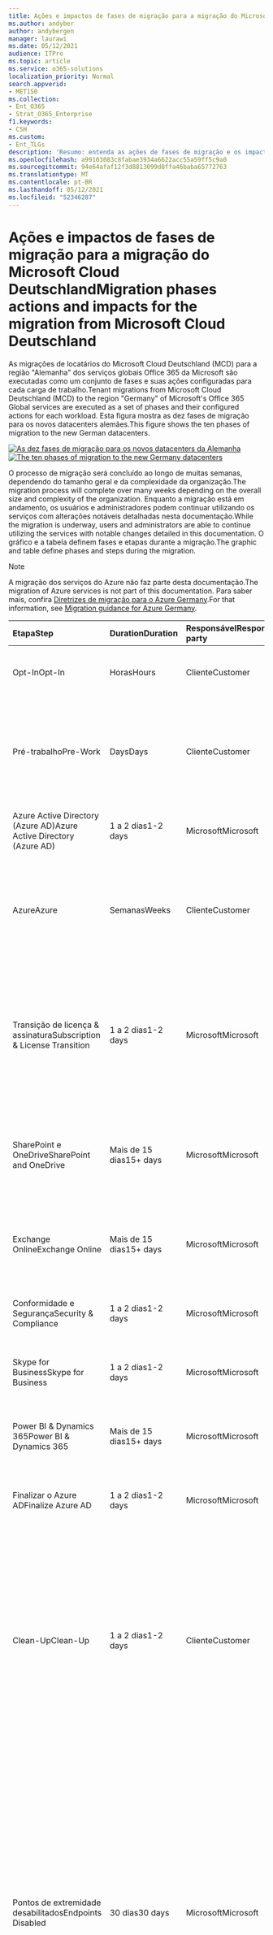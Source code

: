 ```yaml
---
title: Ações e impactos de fases de migração para a migração do Microsoft Cloud Deutschland)
ms.author: andyber
author: andybergen
manager: laurawi
ms.date: 05/12/2021
audience: ITPro
ms.topic: article
ms.service: o365-solutions
localization_priority: Normal
search.appverid:
- MET150
ms.collection:
- Ent_O365
- Strat_O365_Enterprise
f1.keywords:
- CSH
ms.custom:
- Ent_TLGs
description: 'Resumo: entenda as ações de fases de migração e os impactos da migração do Microsoft Cloud Germany (Microsoft Cloud Deutschland) para Office 365 serviços na nova região do datacenter alemão.'
ms.openlocfilehash: a99103083c8fabae3934a6622acc55a59ff5c9a0
ms.sourcegitcommit: 94e64afaf12f3d8813099d8ffa46baba65772763
ms.translationtype: MT
ms.contentlocale: pt-BR
ms.lasthandoff: 05/12/2021
ms.locfileid: "52346287"
---
```

# <a name="migration-phases-actions-and-impacts-for-the-migration-from-microsoft-cloud-deutschland"></a><span data-ttu-id="98ace-103">Ações e impactos de fases de migração para a migração do Microsoft Cloud Deutschland</span><span class="sxs-lookup"><span data-stu-id="98ace-103">Migration phases actions and impacts for the migration from Microsoft Cloud Deutschland</span></span>

<span data-ttu-id="98ace-104">As migrações de locatários do Microsoft Cloud Deutschland (MCD) para a região "Alemanha" dos serviços globais Office 365 da Microsoft são executadas como um conjunto de fases e suas ações configuradas para cada carga de trabalho.</span><span class="sxs-lookup"><span data-stu-id="98ace-104">Tenant migrations from Microsoft Cloud Deutschland (MCD) to the region "Germany" of Microsoft's Office 365 Global services are executed as a set of phases and their configured actions for each workload.</span></span> <span data-ttu-id="98ace-105">Esta figura mostra as dez fases de migração para os novos datacenters alemães.</span><span class="sxs-lookup"><span data-stu-id="98ace-105">This figure shows the ten phases of migration to the new German datacenters.</span></span>

<span data-ttu-id="98ace-106">[![As dez fases de migração para os novos datacenters da Alemanha ](../media/ms-cloud-germany-migration-opt-in/migration-organization.png)](../media/ms-cloud-germany-migration-opt-in/migration-organization.png#lightbox)</span><span class="sxs-lookup"><span data-stu-id="98ace-106">[ ![The ten phases of migration to the new Germany datacenters](../media/ms-cloud-germany-migration-opt-in/migration-organization.png) ](../media/ms-cloud-germany-migration-opt-in/migration-organization.png#lightbox)</span></span>

<span data-ttu-id="98ace-107">O processo de migração será concluído ao longo de muitas semanas, dependendo do tamanho geral e da complexidade da organização.</span><span class="sxs-lookup"><span data-stu-id="98ace-107">The migration process will complete over many weeks depending on the overall size and complexity of the organization.</span></span> <span data-ttu-id="98ace-108">Enquanto a migração está em andamento, os usuários e administradores podem continuar utilizando os serviços com alterações notáveis detalhadas nesta documentação.</span><span class="sxs-lookup"><span data-stu-id="98ace-108">While the migration is underway, users and administrators are able to continue utilizing the services with notable changes detailed in this documentation.</span></span> <span data-ttu-id="98ace-109">O gráfico e a tabela definem fases e etapas durante a migração.</span><span class="sxs-lookup"><span data-stu-id="98ace-109">The graphic and table define phases and steps during the migration.</span></span>

> [!NOTE]
> <span data-ttu-id="98ace-110">A migração dos serviços do Azure não faz parte desta documentação.</span><span class="sxs-lookup"><span data-stu-id="98ace-110">The migration of Azure services is not part of this documentation.</span></span> <span data-ttu-id="98ace-111">Para saber mais, confira [Diretrizes de migração para o Azure Germany](/azure/germany/germany-migration-main).</span><span class="sxs-lookup"><span data-stu-id="98ace-111">For that information, see [Migration guidance for Azure Germany](/azure/germany/germany-migration-main).</span></span>

|<span data-ttu-id="98ace-112">Etapa</span><span class="sxs-lookup"><span data-stu-id="98ace-112">Step</span></span>|<span data-ttu-id="98ace-113">Duration</span><span class="sxs-lookup"><span data-stu-id="98ace-113">Duration</span></span>|<span data-ttu-id="98ace-114">Responsável</span><span class="sxs-lookup"><span data-stu-id="98ace-114">Responsible party</span></span>|<span data-ttu-id="98ace-115">Descrição</span><span class="sxs-lookup"><span data-stu-id="98ace-115">Description</span></span>|
|:--------|:--------|:--------|:--------|
|<span data-ttu-id="98ace-116">Opt-In</span><span class="sxs-lookup"><span data-stu-id="98ace-116">Opt-In</span></span>|<span data-ttu-id="98ace-117">Horas</span><span class="sxs-lookup"><span data-stu-id="98ace-117">Hours</span></span>|<span data-ttu-id="98ace-118">Cliente</span><span class="sxs-lookup"><span data-stu-id="98ace-118">Customer</span></span>|<span data-ttu-id="98ace-119">Opte pela sua organização na migração.</span><span class="sxs-lookup"><span data-stu-id="98ace-119">Opt your organization into the migration.</span></span>|
|<span data-ttu-id="98ace-120">Pré-trabalho</span><span class="sxs-lookup"><span data-stu-id="98ace-120">Pre-Work</span></span>|<span data-ttu-id="98ace-121">Days</span><span class="sxs-lookup"><span data-stu-id="98ace-121">Days</span></span>|<span data-ttu-id="98ace-122">Cliente</span><span class="sxs-lookup"><span data-stu-id="98ace-122">Customer</span></span>|<span data-ttu-id="98ace-123">Conclua o trabalho necessário para preparar usuários, estações de trabalho e rede para migração.</span><span class="sxs-lookup"><span data-stu-id="98ace-123">Complete the work needed to prepare users, workstations, and network for migration.</span></span>|
|<span data-ttu-id="98ace-124">Azure Active Directory (Azure AD)</span><span class="sxs-lookup"><span data-stu-id="98ace-124">Azure Active Directory (Azure AD)</span></span>|<span data-ttu-id="98ace-125">1 a 2 dias</span><span class="sxs-lookup"><span data-stu-id="98ace-125">1-2 days</span></span>|<span data-ttu-id="98ace-126">Microsoft</span><span class="sxs-lookup"><span data-stu-id="98ace-126">Microsoft</span></span>|<span data-ttu-id="98ace-127">Migrar a organização do Azure AD para todo o mundo.</span><span class="sxs-lookup"><span data-stu-id="98ace-127">Migrate Azure AD organization to worldwide.</span></span>|
|<span data-ttu-id="98ace-128">Azure</span><span class="sxs-lookup"><span data-stu-id="98ace-128">Azure</span></span>|<span data-ttu-id="98ace-129">Semanas</span><span class="sxs-lookup"><span data-stu-id="98ace-129">Weeks</span></span>|<span data-ttu-id="98ace-130">Cliente</span><span class="sxs-lookup"><span data-stu-id="98ace-130">Customer</span></span>|<span data-ttu-id="98ace-131">Criar novas assinaturas do Azure em todo o mundo e [fazer a transição dos serviços do Azure.](/azure/azure-resource-manager/management/move-resource-group-and-subscription)</span><span class="sxs-lookup"><span data-stu-id="98ace-131">Create new worldwide Azure subscriptions and [transition Azure services](/azure/azure-resource-manager/management/move-resource-group-and-subscription).</span></span>|
|<span data-ttu-id="98ace-132">Transição de licença & assinatura</span><span class="sxs-lookup"><span data-stu-id="98ace-132">Subscription & License Transition</span></span>|<span data-ttu-id="98ace-133">1 a 2 dias</span><span class="sxs-lookup"><span data-stu-id="98ace-133">1-2 days</span></span>|<span data-ttu-id="98ace-134">Microsoft</span><span class="sxs-lookup"><span data-stu-id="98ace-134">Microsoft</span></span>|<span data-ttu-id="98ace-135">Compre assinaturas em todo o mundo, cancele assinaturas do Microsoft Cloud Deutschland e licenças de usuário de transição.</span><span class="sxs-lookup"><span data-stu-id="98ace-135">Purchase worldwide subscriptions, cancel Microsoft Cloud Deutschland subscriptions, and transition user licenses.</span></span>|
|<span data-ttu-id="98ace-136">SharePoint e OneDrive</span><span class="sxs-lookup"><span data-stu-id="98ace-136">SharePoint and OneDrive</span></span>|<span data-ttu-id="98ace-137">Mais de 15 dias</span><span class="sxs-lookup"><span data-stu-id="98ace-137">15+ days</span></span>|<span data-ttu-id="98ace-138">Microsoft</span><span class="sxs-lookup"><span data-stu-id="98ace-138">Microsoft</span></span>|<span data-ttu-id="98ace-139">Migre SharePoint e OneDrive for Business conteúdo, persistindo sharepoint.de URLs.</span><span class="sxs-lookup"><span data-stu-id="98ace-139">Migrate SharePoint and OneDrive for Business content, persisting sharepoint.de URLs.</span></span>|
|<span data-ttu-id="98ace-140">Exchange Online</span><span class="sxs-lookup"><span data-stu-id="98ace-140">Exchange Online</span></span>|<span data-ttu-id="98ace-141">Mais de 15 dias</span><span class="sxs-lookup"><span data-stu-id="98ace-141">15+ days</span></span>|<span data-ttu-id="98ace-142">Microsoft</span><span class="sxs-lookup"><span data-stu-id="98ace-142">Microsoft</span></span>|<span data-ttu-id="98ace-143">Migrar Exchange Online conteúdo e fazer a transição para URLs em todo o mundo.</span><span class="sxs-lookup"><span data-stu-id="98ace-143">Migrate Exchange Online content and transition to worldwide URLs.</span></span>|
|<span data-ttu-id="98ace-144">Conformidade e Segurança</span><span class="sxs-lookup"><span data-stu-id="98ace-144">Security & Compliance</span></span>|<span data-ttu-id="98ace-145">1 a 2 dias</span><span class="sxs-lookup"><span data-stu-id="98ace-145">1-2 days</span></span>|<span data-ttu-id="98ace-146">Microsoft</span><span class="sxs-lookup"><span data-stu-id="98ace-146">Microsoft</span></span>|<span data-ttu-id="98ace-147">Transição de & de conformidade e conteúdo.</span><span class="sxs-lookup"><span data-stu-id="98ace-147">Transition security & compliance policies and content.</span></span>|
|<span data-ttu-id="98ace-148">Skype for Business</span><span class="sxs-lookup"><span data-stu-id="98ace-148">Skype for Business</span></span>|<span data-ttu-id="98ace-149">1 a 2 dias</span><span class="sxs-lookup"><span data-stu-id="98ace-149">1-2 days</span></span>|<span data-ttu-id="98ace-150">Microsoft</span><span class="sxs-lookup"><span data-stu-id="98ace-150">Microsoft</span></span>|<span data-ttu-id="98ace-151">Transição de Skype for Business para Microsoft Teams.</span><span class="sxs-lookup"><span data-stu-id="98ace-151">Transition from Skype for Business to Microsoft Teams.</span></span>|
|<span data-ttu-id="98ace-152">Power BI & Dynamics 365</span><span class="sxs-lookup"><span data-stu-id="98ace-152">Power BI & Dynamics 365</span></span>|<span data-ttu-id="98ace-153">Mais de 15 dias</span><span class="sxs-lookup"><span data-stu-id="98ace-153">15+ days</span></span>|<span data-ttu-id="98ace-154">Microsoft</span><span class="sxs-lookup"><span data-stu-id="98ace-154">Microsoft</span></span>|<span data-ttu-id="98ace-155">Migre Power BI conteúdo do Dynamics 365.</span><span class="sxs-lookup"><span data-stu-id="98ace-155">Migrate Power BI and Dynamics 365 content.</span></span>|
|<span data-ttu-id="98ace-156">Finalizar o Azure AD</span><span class="sxs-lookup"><span data-stu-id="98ace-156">Finalize Azure AD</span></span>|<span data-ttu-id="98ace-157">1 a 2 dias</span><span class="sxs-lookup"><span data-stu-id="98ace-157">1-2 days</span></span>|<span data-ttu-id="98ace-158">Microsoft</span><span class="sxs-lookup"><span data-stu-id="98ace-158">Microsoft</span></span>|<span data-ttu-id="98ace-159">Concluir a recortamento de locatários para todo o mundo.</span><span class="sxs-lookup"><span data-stu-id="98ace-159">Complete tenant cutover to worldwide.</span></span>|
|<span data-ttu-id="98ace-160">Clean-Up</span><span class="sxs-lookup"><span data-stu-id="98ace-160">Clean-Up</span></span>|<span data-ttu-id="98ace-161">1 a 2 dias</span><span class="sxs-lookup"><span data-stu-id="98ace-161">1-2 days</span></span>|<span data-ttu-id="98ace-162">Cliente</span><span class="sxs-lookup"><span data-stu-id="98ace-162">Customer</span></span>|<span data-ttu-id="98ace-163">Limpe as conexões herdadas com o Microsoft Cloud Deutschland, como os Serviços de Federação do Active Directory (AD FS) Confiança de Parte Confiável, O Azure AD Conexão e Office cliente é reiniciado.</span><span class="sxs-lookup"><span data-stu-id="98ace-163">Clean up legacy connections to Microsoft Cloud Deutschland, such as Active Directory Federation Services (AD FS) Relying Party Trust, Azure AD Connect, and Office client restarts.</span></span>|
|<span data-ttu-id="98ace-164">Pontos de extremidade desabilitados</span><span class="sxs-lookup"><span data-stu-id="98ace-164">Endpoints Disabled</span></span>|<span data-ttu-id="98ace-165">30 dias</span><span class="sxs-lookup"><span data-stu-id="98ace-165">30 days</span></span>|<span data-ttu-id="98ace-166">Microsoft</span><span class="sxs-lookup"><span data-stu-id="98ace-166">Microsoft</span></span>|<span data-ttu-id="98ace-167">30 dias após a finalização do Azure AD, o serviço do Microsoft Cloud Deutschland Azure AD interromperá o acesso ao ponto de extremidade para a organização em transição.</span><span class="sxs-lookup"><span data-stu-id="98ace-167">30 days after the finalization of Azure AD, the Microsoft Cloud Deutschland Azure AD service will stop endpoint access for the transitioned organization.</span></span> <span data-ttu-id="98ace-168">As solicitações de ponto de extremidade, como Autenticação, falharão deste ponto em diante em relação ao serviço Microsoft Cloud Deutschland.</span><span class="sxs-lookup"><span data-stu-id="98ace-168">Endpoint requests such as Authentication will fail from this point forward against the Microsoft Cloud Deutschland service.</span></span> |


<span data-ttu-id="98ace-169">As fases e suas ações garantem que dados críticos e experiências sejam migrados para os serviços Office 365 Global.</span><span class="sxs-lookup"><span data-stu-id="98ace-169">The phases and their actions ensure that critical data and experiences are migrated to the Office 365 Global services.</span></span> <span data-ttu-id="98ace-170">Depois que o locatário for adicionado à fila de migração, cada carga de trabalho será concluída como um conjunto de etapas executadas no serviço de back-end.</span><span class="sxs-lookup"><span data-stu-id="98ace-170">After your tenant is added to the migration queue, each workload will be completed as a set of steps that are executed on the backend service.</span></span> <span data-ttu-id="98ace-171">Algumas cargas de trabalho podem exigir ações do administrador (ou do usuário) ou a migração pode afetar o uso das fases executadas e discutidas em Como a migração [é organizada?](ms-cloud-germany-transition.md#how-is-the-migration-organized)</span><span class="sxs-lookup"><span data-stu-id="98ace-171">Some workloads may require actions by the administrator (or user), or the migration may affect usage for the phases that are executed and discussed in [How is the migration organized?](ms-cloud-germany-transition.md#how-is-the-migration-organized)</span></span>

<span data-ttu-id="98ace-172">As seções a seguir contêm ações e efeitos para cargas de trabalho à medida que elas passam por várias fases da migração.</span><span class="sxs-lookup"><span data-stu-id="98ace-172">The following sections contain actions and effects for workloads as they progress through various phases of the migration.</span></span> <span data-ttu-id="98ace-173">Revise as tabelas e determine quais ações ou efeitos são aplicáveis à sua organização.</span><span class="sxs-lookup"><span data-stu-id="98ace-173">Review the tables and determine which actions or effects are applicable to your organization.</span></span> <span data-ttu-id="98ace-174">Verifique se você está preparado para executar as etapas nas respectivas fases, conforme necessário.</span><span class="sxs-lookup"><span data-stu-id="98ace-174">Ensure that you're prepared to execute the steps in the respective phases as required.</span></span> <span data-ttu-id="98ace-175">A falha ao concluir as etapas necessárias pode resultar em interrupção do serviço e pode atrasar a conclusão da migração para os serviços Office 365 serviços.</span><span class="sxs-lookup"><span data-stu-id="98ace-175">Failure to complete necessary steps may result in service outage and might delay completion of the migration to the Office 365 services.</span></span>

## <a name="phase-opt-in"></a><span data-ttu-id="98ace-176">Fase: Opt-In</span><span class="sxs-lookup"><span data-stu-id="98ace-176">Phase: Opt-In</span></span>

<span data-ttu-id="98ace-177">**Aplica-se** a : Todos os clientes com um locatário Office 365 hospedado no Microsoft Cloud Deutschland (MCD) A Microsoft não pode migrar Office 365 locatários hospedados no MCD sem consentimento.</span><span class="sxs-lookup"><span data-stu-id="98ace-177">**Applies to**: All customers with an Office 365 tenant hosted in the Microsoft Cloud Deutschland (MCD) Microsoft can't migrate Office 365 tenants hosted in the MCD without consent.</span></span>

| <span data-ttu-id="98ace-178">Step(s)</span><span class="sxs-lookup"><span data-stu-id="98ace-178">Step(s)</span></span> | <span data-ttu-id="98ace-179">Descrição</span><span class="sxs-lookup"><span data-stu-id="98ace-179">Description</span></span> | <span data-ttu-id="98ace-180">Impacto</span><span class="sxs-lookup"><span data-stu-id="98ace-180">Impact</span></span> |
|:-------|:-----|:-------|
|<span data-ttu-id="98ace-181">**Tarefa do cliente**: conceder consentimento para migração</span><span class="sxs-lookup"><span data-stu-id="98ace-181">**Customer Task**: Grant consent for migration</span></span>| <span data-ttu-id="98ace-182">O cliente concede consentimento para a migração para que a Microsoft obtém o direito de migrar e de orquestrar a transição de dados e serviços para a instância de serviços Office 365 Global.</span><span class="sxs-lookup"><span data-stu-id="98ace-182">Customer grants consent for the migration so that Microsoft gains the right to migrate and to orchestrate the transition of data and services to the Office 365 Global services instance.</span></span> <span data-ttu-id="98ace-183">Há duas maneiras</span><span class="sxs-lookup"><span data-stu-id="98ace-183">There are two ways</span></span> <ol><li><span data-ttu-id="98ace-184">O Office 365 de locatários opta pela migração orientada pela Microsoft.</span><span class="sxs-lookup"><span data-stu-id="98ace-184">The Office 365 tenant administrator opts-in to the Microsoft-driven migration.</span></span> </li><li> <span data-ttu-id="98ace-185">Os clientes renovaram quaisquer assinaturas em seus locatários mcd Office 365 1º de maio de 2020.</span><span class="sxs-lookup"><span data-stu-id="98ace-185">Customers has renewed any subscriptions in their MCD Office 365 tenant after May 1, 2020.</span></span> <span data-ttu-id="98ace-186">A Microsoft notifica esses clientes sobre o direito de migração a cada mês, espera 30 dias para dar aos clientes a chance de cancelar e, em seguida, optar diretamente.</span><span class="sxs-lookup"><span data-stu-id="98ace-186">Microsoft notify these customers of the migration right each month, wait 30 days to give customers a chance to cancel, and then directly opt-in.</span></span></li></ol> | <ul><li><span data-ttu-id="98ace-187">O locatário é marcado como consentido para migração, e o Centro de Administração exibe a confirmação.</span><span class="sxs-lookup"><span data-stu-id="98ace-187">Tenant is marked as consented for migration, and Admin Center displays confirmation.</span></span> </li><li><span data-ttu-id="98ace-188">O reconhecimento é postado no Centro de Mensagens Office 365 locatário.</span><span class="sxs-lookup"><span data-stu-id="98ace-188">Acknowledgment is posted to the Office 365 tenant Message Center.</span></span> <span data-ttu-id="98ace-189">A configuração do serviço continua dos pontos de extremidade do Microsoft Cloud Deutschland.</span><span class="sxs-lookup"><span data-stu-id="98ace-189">Service configuration continues from Microsoft Cloud Deutschland endpoints.</span></span> </li><li> </li></ul>
|<span data-ttu-id="98ace-190">**Administrador de Locatários**: Monitorar mensagens</span><span class="sxs-lookup"><span data-stu-id="98ace-190">**Tenant Admin**: Monitor messages</span></span>|<span data-ttu-id="98ace-191">O administrador de locatários deve monitorar Office 365 Central de Mensagens para atualizações sobre o status da fase de migração a partir deste momento.</span><span class="sxs-lookup"><span data-stu-id="98ace-191">The tenant administrator must monitor the Office 365 Message Center for updates on the migration phase status from this time on.</span></span>|<span data-ttu-id="98ace-192">O cliente pode executar as tarefas necessárias a tempo.</span><span class="sxs-lookup"><span data-stu-id="98ace-192">Customer can execute necessary tasks in time.</span></span>
||||

## <a name="phase-1-before-the-migration-starts"></a><span data-ttu-id="98ace-193">Fase 1: antes da migração começar</span><span class="sxs-lookup"><span data-stu-id="98ace-193">Phase 1: Before the migration starts</span></span>

<span data-ttu-id="98ace-194">Certifique-se de que você está familiarizado com as etapas de preparação de [migração que se aplicam a todos os clientes](ms-cloud-germany-transition-add-pre-work.md).</span><span class="sxs-lookup"><span data-stu-id="98ace-194">Make sure that you are familiar with the [migration preparation steps that apply to all customers](ms-cloud-germany-transition-add-pre-work.md).</span></span>

<span data-ttu-id="98ace-195">Caso você tenha definido um CNAME DNS chamado _msoid_ em um ou muitos namespaces DNS que você possui, você precisa remover o CNAME até o final da fase 8 no máximo.</span><span class="sxs-lookup"><span data-stu-id="98ace-195">In case you have set a DNS CNAME called _msoid_ in one or many DNS namespaces that you own, you have to remove the CNAME until the end of phase 8 at the latest.</span></span> <span data-ttu-id="98ace-196">Você pode remover o _msoid_ CNAME a qualquer momento antes do final da fase 8.</span><span class="sxs-lookup"><span data-stu-id="98ace-196">You can remove the CNAME _msoid_ any time before the end of phase 8.</span></span> <span data-ttu-id="98ace-197">Consulte o [pré-trabalho para DNS](ms-cloud-germany-transition-add-pre-work.md#dns-entries-for-custom-domains).</span><span class="sxs-lookup"><span data-stu-id="98ace-197">See the [prework for DNS](ms-cloud-germany-transition-add-pre-work.md#dns-entries-for-custom-domains).</span></span>

<span data-ttu-id="98ace-198">No caso de você estar usando o login único para Office 365 e o Azure na instância do Microsoft Cloud Deutschland, você deve preparar e agendar sua migração de assinatura do Azure de acordo.</span><span class="sxs-lookup"><span data-stu-id="98ace-198">In case you are using single sign on for Office 365 and Azure in the Microsoft Cloud Deutschland instance, you must prepare and schedule your Azure subscription migration accordingly.</span></span> <span data-ttu-id="98ace-199">Certifique-se de entender o [pré-trabalho para Microsoft Azure](ms-cloud-germany-transition-add-pre-work.md#microsoft-azure).</span><span class="sxs-lookup"><span data-stu-id="98ace-199">Make sure that you understand the [prework for Microsoft Azure](ms-cloud-germany-transition-add-pre-work.md#microsoft-azure).</span></span>

### <a name="azure-ad-connect-with-ad-fs-federation"></a><span data-ttu-id="98ace-200">Azure AD Conexão com federação do AD FS</span><span class="sxs-lookup"><span data-stu-id="98ace-200">Azure AD Connect with AD FS federation</span></span>
<span data-ttu-id="98ace-201">**Aplica-se a**: Clientes com federação do AD FS</span><span class="sxs-lookup"><span data-stu-id="98ace-201">**Applies to**: Customers with AD FS federation</span></span>

<span data-ttu-id="98ace-202">**Quando aplicado:** antes da fase 2 ser iniciada</span><span class="sxs-lookup"><span data-stu-id="98ace-202">**When applied**: Before phase 2 starts</span></span>

<span data-ttu-id="98ace-203">Se você estiver usando os Serviços de Federação do Active Directory (AD FS), certifique-se de fazer o back  up de sua configuração [do ADFS](ms-cloud-germany-transition-azure-ad.md) antes e depois de adicionar a confiança de parte confiável para o serviço global Office 365 antes do início da fase 2.</span><span class="sxs-lookup"><span data-stu-id="98ace-203">If you are using Active Directory Federation Services (AD FS), make sure to [back up your ADFS configuration before and after adding the relying party trust](ms-cloud-germany-transition-azure-ad.md) for the Office 365 Global service **before** the beginning of phase 2.</span></span>

## <a name="phase-2-azure-ad-migration"></a><span data-ttu-id="98ace-204">Fase 2: Migração do Azure AD</span><span class="sxs-lookup"><span data-stu-id="98ace-204">Phase 2: Azure AD Migration</span></span>
<span data-ttu-id="98ace-205">Nesta fase, o Azure Active Directory será migrado para a nova região do datacenter e se tornará ativo.</span><span class="sxs-lookup"><span data-stu-id="98ace-205">In this phase the Azure Active Directory will be migrated to the new datacenter region and become active.</span></span> <span data-ttu-id="98ace-206">Os pontos de extremidade antigos do Azure AD ainda estarão disponíveis.</span><span class="sxs-lookup"><span data-stu-id="98ace-206">The old Azure AD endpoints will be still available.</span></span>

### <a name="exchange-online-hybrid---modify-authserver-on-premises"></a><span data-ttu-id="98ace-207">Exchange Online Híbrido - Modificar o AuthServer local</span><span class="sxs-lookup"><span data-stu-id="98ace-207">Exchange Online Hybrid - Modify AuthServer on-premises</span></span>
<span data-ttu-id="98ace-208">**Aplica-se a:** Todos os clientes que usam uma configuração Exchange híbrida ativa com Exchange servidores locais</span><span class="sxs-lookup"><span data-stu-id="98ace-208">**Applies to:** All customers using an active Exchange Hybrid Configuration with Exchange servers on-premises</span></span>

<span data-ttu-id="98ace-209">**Quando aplicado :** após o final da fase 2</span><span class="sxs-lookup"><span data-stu-id="98ace-209">**When applied**: After phase 2 ends</span></span>

<span data-ttu-id="98ace-210">O AuthServer local deve estar apontando para STS (Serviço de Token de Segurança) global para autenticação após a conclusão da migração do Azure AD.</span><span class="sxs-lookup"><span data-stu-id="98ace-210">The AuthServer on-premises must be pointing to global Security Token Service (STS) for authentication after Azure AD migration is complete.</span></span>
<span data-ttu-id="98ace-211">Isso garante que as solicitações de autenticação para solicitações de Exchange de disponibilidade de usuários em estado de migração destinados ao ambiente local híbrido sejam autenticadas para acessar o serviço local.</span><span class="sxs-lookup"><span data-stu-id="98ace-211">This ensures that authentication requests for Exchange availability requests from users in migration state that target the hybrid on-premises environment are authenticated to access the on-premises service.</span></span> <span data-ttu-id="98ace-212">Da mesma forma, isso garantirá a autenticação de solicitações do local para Office 365 pontos de extremidade de serviços globais.</span><span class="sxs-lookup"><span data-stu-id="98ace-212">Similarly, this will ensure authentication of requests from on-premises to Office 365 Global services endpoints.</span></span> <span data-ttu-id="98ace-213">Depois que a migração do Azure AD (fase 2) for concluída, o administrador da topologia local Exchange (híbrida) deverá adicionar um novo ponto de extremidade do serviço de autenticação para os serviços Office 365 Global.</span><span class="sxs-lookup"><span data-stu-id="98ace-213">After Azure AD migration (phase 2) is complete, the administrator of the on-premises Exchange (hybrid) topology must add a new authentication service endpoint for the Office 365 Global services.</span></span> <span data-ttu-id="98ace-214">Com este comando do Exchange PowerShell, substitua pela ID de locatário da sua organização encontrada no `<TenantID>` portal do Azure no Azure Active Directory.</span><span class="sxs-lookup"><span data-stu-id="98ace-214">With this command from Exchange PowerShell, replace `<TenantID>` with your organization's tenant ID found in the Azure portal on Azure Active Directory.</span></span>

```powershell
New-AuthServer GlobalMicrosoftSts -AuthMetadataUrl https://accounts.accesscontrol.windows.net/<TenantID>/metadata/json/1
```

<span data-ttu-id="98ace-215">A falha na conclusão dessa tarefa pode resultar em solicitações híbridas de ocupado livre que não fornecem informações para usuários de caixa de correio que foram migrados do Microsoft Cloud Deutschland para serviços Office 365.</span><span class="sxs-lookup"><span data-stu-id="98ace-215">Failing to complete this task may result in hybrid free-busy requests failing to provide information for mailbox users who have been migrated from Microsoft Cloud Deutschland to Office 365 services.</span></span>

## <a name="phase-3-subscription-transfer"></a><span data-ttu-id="98ace-216">Fase 3: Transferência de assinatura</span><span class="sxs-lookup"><span data-stu-id="98ace-216">Phase 3: Subscription transfer</span></span>

<span data-ttu-id="98ace-217">**Aplica-se** a : todos os clientes com um locatário Office 365 hospedado no Microsoft Cloud Deutschland (MCD)</span><span class="sxs-lookup"><span data-stu-id="98ace-217">**Applies to**: All customers with an Office 365 tenant hosted in the Microsoft Cloud Deutschland (MCD)</span></span>

<span data-ttu-id="98ace-218">Os locatários do Microsoft Cloud Deutschland parceiros não serão migrados.</span><span class="sxs-lookup"><span data-stu-id="98ace-218">Partner Microsoft Cloud Deutschland tenants won't be migrated.</span></span> <span data-ttu-id="98ace-219">Os clientes CSP serão migrados para serviços Office 365 sob o novo locatário de serviços Office 365 do mesmo parceiro.</span><span class="sxs-lookup"><span data-stu-id="98ace-219">CSP customers will be migrated to Office 365 services under the new Office 365 services tenant of the same partner.</span></span> <span data-ttu-id="98ace-220">Após a migração do cliente, o parceiro pode gerenciar esse cliente somente a partir do locatário Office 365 serviços.</span><span class="sxs-lookup"><span data-stu-id="98ace-220">After customer migration, the partner can manage this customer only from the Office 365 services tenant.</span></span>

| <span data-ttu-id="98ace-221">Step(s)</span><span class="sxs-lookup"><span data-stu-id="98ace-221">Step(s)</span></span> | <span data-ttu-id="98ace-222">Descrição</span><span class="sxs-lookup"><span data-stu-id="98ace-222">Description</span></span> | <span data-ttu-id="98ace-223">Impacto</span><span class="sxs-lookup"><span data-stu-id="98ace-223">Impact</span></span> |
|:-------|:-------|:-------|
| <span data-ttu-id="98ace-224">Assinaturas são transferidas</span><span class="sxs-lookup"><span data-stu-id="98ace-224">Subscriptions are transferred</span></span>| <span data-ttu-id="98ace-225">A assinatura do Microsoft Cloud Deutschland será migrada para a assinatura correspondente Office 365 serviços Globais.</span><span class="sxs-lookup"><span data-stu-id="98ace-225">The Microsoft Cloud Deutschland subscription will be migrated to corresponding Office 365 Global services subscription.</span></span> <ul><li><span data-ttu-id="98ace-226">A Office 365 de serviços globais dessa assinatura é definida pela Microsoft (também conhecida como mapeamento _de oferta)._</span><span class="sxs-lookup"><span data-stu-id="98ace-226">The Office 365 Global services offer of that subscription is defined by Microsoft (also known as _Offer mapping_).</span></span></li><li> <span data-ttu-id="98ace-227">As assinaturas Office 365 serviços globais correspondentes são compradas na instância Office 365 Global para as assinaturas transferidas do Microsoft Cloud Deutschland.</span><span class="sxs-lookup"><span data-stu-id="98ace-227">Corresponding Office 365 Global services subscriptions are purchased in the Office 365 Global instance for the transferred Microsoft Cloud Deutschland subscriptions.</span></span></li><li><span data-ttu-id="98ace-228">As assinaturas herdada do Microsoft Cloud Deutschland são removidas do locatário de serviços Office 365 após a conclusão.</span><span class="sxs-lookup"><span data-stu-id="98ace-228">Legacy Microsoft Cloud Deutschland subscriptions are removed from the Office 365 services tenant on completion.</span></span></li></ul>| <ul><li><span data-ttu-id="98ace-229">As alterações nas assinaturas existentes serão bloqueadas (por exemplo, nenhuma nova compra de assinatura ou alterações na contagem de assentos) durante essa fase.</span><span class="sxs-lookup"><span data-stu-id="98ace-229">Changes to existing subscriptions will be blocked (for example, no new subscription purchases or seat count changes) during this phase.</span></span></li><li><span data-ttu-id="98ace-230">As alterações de atribuição de licença serão bloqueadas.</span><span class="sxs-lookup"><span data-stu-id="98ace-230">License assignment changes will be blocked.</span></span></li><li><span data-ttu-id="98ace-231">Quando a migração de assinatura for concluída, tanto os serviços Office 365 quanto as assinaturas do Microsoft Cloud Deutschland estarão visíveis no Portal de Administração do Office 365, com o status das assinaturas do Microsoft Cloud Deutschland como _desprovisionadas_.</span><span class="sxs-lookup"><span data-stu-id="98ace-231">When subscription migration is complete, both Office 365 services and Microsoft Cloud Deutschland subscriptions will be visible in the Office 365 Admin Portal, with the status of Microsoft Cloud Deutschland subscriptions as _deprovisioned_.</span></span> </li><li><span data-ttu-id="98ace-232">Todos os processos do cliente que tenham dependências de assinaturas do Microsoft Cloud Deutschland ou GUIDs SKU serão desfeitos e precisarão ser revisados com a oferta de serviços Office 365 serviços.</span><span class="sxs-lookup"><span data-stu-id="98ace-232">Any customer processes that have dependencies on Microsoft Cloud Deutschland subscriptions or SKU GUIDs will be broken and need to be revised with the Office 365 services offering.</span></span> </li><li><span data-ttu-id="98ace-233">As novas assinaturas nos serviços Office 365 serão compradas com o novo termo (mensal/trimestral/anual) e o cliente receberá um reembolso prorável para o saldo não usado da assinatura do Microsoft Cloud Deutschland.</span><span class="sxs-lookup"><span data-stu-id="98ace-233">New subscriptions in the Office 365 services will be purchased with the new term (monthly/quarterly/yearly), and the customer will receive a prorated refund for the unused balance of the Microsoft Cloud Deutschland subscription.</span></span> </li></ul> |
|<span data-ttu-id="98ace-234">As licenças são reatribuídas</span><span class="sxs-lookup"><span data-stu-id="98ace-234">Licenses are reassigned</span></span>|<span data-ttu-id="98ace-235">Os usuários com licenças do Microsoft Cloud Deutschland atribuídas receberão licenças na instância Office 365 Global.</span><span class="sxs-lookup"><span data-stu-id="98ace-235">Users with assigned Microsoft Cloud Deutschland licenses will be assigned licenses in the Office 365 Global instance.</span></span>|<ul><li><span data-ttu-id="98ace-236">Os usuários serão reatribuídos licenças vinculadas às novas assinaturas Office 365 serviços.</span><span class="sxs-lookup"><span data-stu-id="98ace-236">Users will be reassigned licenses that are tied to the new Office 365 services subscriptions.</span></span> <span data-ttu-id="98ace-237">As licenças de usuário de todos os usuários serão atribuídas automaticamente aos novos recursos.</span><span class="sxs-lookup"><span data-stu-id="98ace-237">User licenses of all users will be automatically assigned to the new features.</span></span></li><li><span data-ttu-id="98ace-238">O número de recursos (planos de serviço) oferecidos pelos serviços Office 365 pode ser maior do que na oferta original do Microsoft Cloud Deutschland.</span><span class="sxs-lookup"><span data-stu-id="98ace-238">The number of features (service plans) offered by Office 365 services can be larger than in the original Microsoft Cloud Deutschland offer.</span></span> <span data-ttu-id="98ace-239">As licenças de usuário Office 365 serviços serão atribuídas equivalentemente a recursos semelhantes do Microsoft Cloud Deutschland (planos de serviço).</span><span class="sxs-lookup"><span data-stu-id="98ace-239">User licenses in Office 365 services will be equivalently assigned to similar Microsoft Cloud Deutschland features (service plans).</span></span> </li></ul> 
|<span data-ttu-id="98ace-240">**Tarefa de administrador** Desabilitar recursos</span><span class="sxs-lookup"><span data-stu-id="98ace-240">**Admin task** Disable features</span></span>|<span data-ttu-id="98ace-241">O administrador precisa tomar uma ação explícita para desabilitar esses recursos, se necessário.</span><span class="sxs-lookup"><span data-stu-id="98ace-241">The admin needs to take an explicit action to disable those features, if needed.</span></span> |<ul><li><span data-ttu-id="98ace-242">Os usuários veem novos serviços desconhecidos no portal</span><span class="sxs-lookup"><span data-stu-id="98ace-242">Users see new unknown services in the portal</span></span></li><li><span data-ttu-id="98ace-243">A funcionalidade adicional está disponível (por exemplo, Microsoft Planner e Microsoft Flow), a menos que seja desabilitada pelo administrador de locatários. Para obter informações sobre como desabilitar planos de serviço atribuídos às licenças dos usuários, consulte Disable access to Microsoft 365 services while [assigning user licenses](disable-access-to-services-while-assigning-user-licenses.md).</span><span class="sxs-lookup"><span data-stu-id="98ace-243">Additional functionality is available (for example, Microsoft Planner and Microsoft Flow), unless disabled by tenant admin. For information about how to disable service plans that are assigned to users' licenses, see [Disable access to Microsoft 365 services while assigning user licenses](disable-access-to-services-while-assigning-user-licenses.md).</span></span></li></ul>
|<span data-ttu-id="98ace-244">**Tarefa de administrador**</span><span class="sxs-lookup"><span data-stu-id="98ace-244">**Admin task**</span></span>|<span data-ttu-id="98ace-245">Revise todos os processos do cliente que tenham dependências de assinaturas do Microsoft Cloud Deutschland ou guids SKU com a oferta Office 365 serviços de Office 365 do Microsoft Cloud</span><span class="sxs-lookup"><span data-stu-id="98ace-245">Revise any customer processes that have dependencies on Microsoft Cloud Deutschland subscriptions or SKU GUIDs with the Office 365 services offering</span></span>|<span data-ttu-id="98ace-246">Os processos do cliente continuam a funcionar.</span><span class="sxs-lookup"><span data-stu-id="98ace-246">Customer processes continue to work.</span></span>
||||

<span data-ttu-id="98ace-247">**Aplica-se a**: Parceiros microsoft que estão usando o Office 365 Partner Portal</span><span class="sxs-lookup"><span data-stu-id="98ace-247">**Applies to**: Microsoft Partners which are using the Office 365 Partner Portal</span></span>

<span data-ttu-id="98ace-248">Entre a Fase 2 e a fase 3, o Partner Portal pode não estar acessível.</span><span class="sxs-lookup"><span data-stu-id="98ace-248">Between Phase 2 and phase 3, Partner Portal may not be accessible.</span></span> <span data-ttu-id="98ace-249">Durante esse tempo, o Parceiro pode não conseguir acessar as informações do locatário no Portal do Parceiro.</span><span class="sxs-lookup"><span data-stu-id="98ace-249">During this time, Partner may not be able to access the tenant's information on the Partner Portal.</span></span> <span data-ttu-id="98ace-250">Como cada migração é diferente, a duração da acessibilidade pode ser em horas.</span><span class="sxs-lookup"><span data-stu-id="98ace-250">Since each migration is different, the duration of in-accessibility could be in hours.</span></span>


## <a name="phase-4-sharepoint-online"></a><span data-ttu-id="98ace-251">Fase 4: SharePoint Online</span><span class="sxs-lookup"><span data-stu-id="98ace-251">Phase 4: SharePoint Online</span></span>

<span data-ttu-id="98ace-252">**Aplica-se a**: todos os clientes que usam SharePoint Online</span><span class="sxs-lookup"><span data-stu-id="98ace-252">**Applies to**: All customers using SharePoint Online</span></span>

<span data-ttu-id="98ace-253">Caso ainda esteja usando fluxos de trabalho SharePoint 2013, limite o uso de fluxos de trabalho SharePoint 2013 durante a migração do SharePoint Online.</span><span class="sxs-lookup"><span data-stu-id="98ace-253">In case you are still using SharePoint 2013 workflows, limit the use of SharePoint 2013 workflows during the SharePoint Online migration.</span></span>

| <span data-ttu-id="98ace-254">Step(s)</span><span class="sxs-lookup"><span data-stu-id="98ace-254">Step(s)</span></span> | <span data-ttu-id="98ace-255">Descrição</span><span class="sxs-lookup"><span data-stu-id="98ace-255">Description</span></span> | <span data-ttu-id="98ace-256">Impacto</span><span class="sxs-lookup"><span data-stu-id="98ace-256">Impact</span></span> |
|:-------|:-----|:-------|
| <span data-ttu-id="98ace-257">SharePoint e OneDrive são transições</span><span class="sxs-lookup"><span data-stu-id="98ace-257">SharePoint and OneDrive are transitioned</span></span> | <span data-ttu-id="98ace-258">SharePoint Online e OneDrive for Business são migrados do Microsoft Cloud Deutschland para Office 365 serviços Globais nesta fase.</span><span class="sxs-lookup"><span data-stu-id="98ace-258">SharePoint Online and OneDrive for Business are migrated from Microsoft Cloud Deutschland to Office 365 Global services in this phase.</span></span><br><ul><li><span data-ttu-id="98ace-259">As URLs existentes do Microsoft Cloud Deutschland são preservadas (por exemplo, `contoso.sharepoint.de` ).</span><span class="sxs-lookup"><span data-stu-id="98ace-259">Existing Microsoft Cloud Deutschland URLs are preserved (for example, `contoso.sharepoint.de`).</span></span></li><li><span data-ttu-id="98ace-260">Os sites existentes são preservados.</span><span class="sxs-lookup"><span data-stu-id="98ace-260">Existing sites are preserved.</span></span></li><li><span data-ttu-id="98ace-261">Tokens de autenticação do lado do cliente que foram emitidos pelo Serviço de Token de Segurança (STS) na instância do Microsoft Cloud Deutschland ou Office 365 Global services são válidos durante a transição.</span><span class="sxs-lookup"><span data-stu-id="98ace-261">Client-side authentication tokens that were issued by the Security Token Service (STS) in the Microsoft Cloud Deutschland or Office 365 Global services instance are valid during the transition.</span></span></li></ul>|<ul><li><span data-ttu-id="98ace-262">O conteúdo será somente leitura por dois breves períodos durante a migração.</span><span class="sxs-lookup"><span data-stu-id="98ace-262">Content will be read-only for two brief periods during migration.</span></span> <span data-ttu-id="98ace-263">Durante esse tempo, espere um banner "você não pode editar conteúdo" no SharePoint.</span><span class="sxs-lookup"><span data-stu-id="98ace-263">During this time, expect a "you can't edit content" banner in SharePoint.</span></span></li><li><span data-ttu-id="98ace-264">O índice de pesquisa não será preservado e pode levar até 10 dias para ser reconstruído.</span><span class="sxs-lookup"><span data-stu-id="98ace-264">The search index won't be preserved, and may take up to 10 days to be rebuilt.</span></span></li><li><span data-ttu-id="98ace-265">SharePoint O conteúdo online e OneDrive for Business serão somente leitura por dois breves períodos durante a migração.</span><span class="sxs-lookup"><span data-stu-id="98ace-265">SharePoint Online and OneDrive for Business content will be read-only for two brief periods during migration.</span></span> <span data-ttu-id="98ace-266">Os usuários verão um banner "você não pode editar conteúdo" brevemente durante esse tempo.</span><span class="sxs-lookup"><span data-stu-id="98ace-266">Users will see a "you can't edit content" banner briefly during this time.</span></span></li><li><span data-ttu-id="98ace-267">Após a conclusão da migração do SharePoint Online, os resultados da pesquisa para o SharePoint Online e OneDrive for Business conteúdo podem ficar indisponíveis enquanto o índice é reconstruído.</span><span class="sxs-lookup"><span data-stu-id="98ace-267">Upon completion of the SharePoint Online migration, the search results for SharePoint Online and OneDrive for Business content may be unavailable while the index is rebuilt.</span></span> <span data-ttu-id="98ace-268">Durante esse período, as consultas de pesquisa podem não retornar resultados completos.</span><span class="sxs-lookup"><span data-stu-id="98ace-268">During this period, search queries might not return complete results.</span></span> <span data-ttu-id="98ace-269">Recursos que dependem dos índices de pesquisa, como o SharePoint Online News, podem ser afetados enquanto a reindexação é concluída.</span><span class="sxs-lookup"><span data-stu-id="98ace-269">Features that are dependent on search indexes, such as SharePoint Online News, may be affected while reindexing completes.</span></span></li><li><span data-ttu-id="98ace-270">SharePoint fluxos de trabalho 2013 serão interrompidos durante a migração e devem ser republicados após a migração.</span><span class="sxs-lookup"><span data-stu-id="98ace-270">SharePoint 2013 workflows will be broken during migration and must be republished after migration.</span></span></li></ul>
|<span data-ttu-id="98ace-271">**Administrador de SPO**: Republicar SharePoint fluxos de trabalho 2013</span><span class="sxs-lookup"><span data-stu-id="98ace-271">**SPO Admin**: Republish SharePoint 2013 workflows</span></span>| <span data-ttu-id="98ace-272">Um SharePoint administrador online republica os fluxos de trabalho SharePoint 2013 após a migração.</span><span class="sxs-lookup"><span data-stu-id="98ace-272">A SharePoint Online admin republishes the SharePoint 2013 workflows after the migration.</span></span>|<span data-ttu-id="98ace-273">SharePoint fluxos de trabalho 2013 estão disponíveis.</span><span class="sxs-lookup"><span data-stu-id="98ace-273">SharePoint 2013 workflows are available.</span></span>
|<span data-ttu-id="98ace-274">**Usuário do PowerShell**: atualizar para novo módulo</span><span class="sxs-lookup"><span data-stu-id="98ace-274">**PowerShell user**: Update to new module</span></span>| <span data-ttu-id="98ace-275">Todos os usuários do módulo do SharePoint Online PowerShell precisam atualizar o módulo/Microsoft.SharePointOnline.CSOM para a versão 16.0.20717.12000 ou superior após a conclusão da migração do SharePoint Online.</span><span class="sxs-lookup"><span data-stu-id="98ace-275">All users of the SharePoint Online PowerShell module need to update module/Microsoft.SharePointOnline.CSOM to version 16.0.20717.12000 or above after the SharePoint Online migration is completed.</span></span> <span data-ttu-id="98ace-276">A conclusão é comunicada no centro de mensagens.</span><span class="sxs-lookup"><span data-stu-id="98ace-276">Completion is communicated in the message center.</span></span>| <span data-ttu-id="98ace-277">SharePoint Online via PowerShell ou o modelo de objeto do lado do cliente não falhará mais.</span><span class="sxs-lookup"><span data-stu-id="98ace-277">SharePoint Online via PowerShell or the client-side object model will no longer fail.</span></span>
||||

<span data-ttu-id="98ace-278">Considerações adicionais:</span><span class="sxs-lookup"><span data-stu-id="98ace-278">Additional considerations:</span></span>

- <span data-ttu-id="98ace-279">Se sua organização ainda usa SharePoint fluxos de trabalho 2010, eles não funcionarão mais após 31 de dezembro de 2021.</span><span class="sxs-lookup"><span data-stu-id="98ace-279">If your organization still uses SharePoint 2010 workflows, they'll no longer function after December 31, 2021.</span></span> <span data-ttu-id="98ace-280">SharePoint fluxos de trabalho 2013 permanecerão com suporte, embora desligados por padrão para novos locatários a partir de 1º de novembro de 2020.</span><span class="sxs-lookup"><span data-stu-id="98ace-280">SharePoint 2013 workflows will remain supported, although turned off by default for new tenants starting on November 1, 2020.</span></span> <span data-ttu-id="98ace-281">Depois que a migração para o serviço SharePoint Online for concluída, recomendamos que você mude para Power Automate ou outras soluções com suporte.</span><span class="sxs-lookup"><span data-stu-id="98ace-281">After migration to the SharePoint Online service is complete, we recommend that you to move to Power Automate or other supported solutions.</span></span>
 - <span data-ttu-id="98ace-282">Os clientes do Microsoft Cloud Deutschland cuja instância do SharePoint Online ainda não foi migrada precisam permanecer no módulo do SharePoint PowerShell online/Microsoft.SharePointOnline.CSOM versão 16.0.20616.12000 ou abaixo.</span><span class="sxs-lookup"><span data-stu-id="98ace-282">Microsoft Cloud Deutschland customers whose SharePoint Online instance is not yet migrated need to stay on SharePoint Online PowerShell module/Microsoft.SharePointOnline.CSOM version 16.0.20616.12000 or below.</span></span> <span data-ttu-id="98ace-283">Caso contrário, as conexões SharePoint online por meio do PowerShell ou do modelo de objeto do lado do cliente falharão.</span><span class="sxs-lookup"><span data-stu-id="98ace-283">Otherwise, connections to SharePoint Online via PowerShell or the client-side object model will fail.</span></span>
- <span data-ttu-id="98ace-284">Durante essa fase, os endereços IP por trás SharePoint URLs serão mudadas.</span><span class="sxs-lookup"><span data-stu-id="98ace-284">During this phase, the IP addresses behind the SharePoint URLs will change.</span></span> <span data-ttu-id="98ace-285">Após a transição para os serviços globais do Office 365, os endereços das URLs de locatários preservados (por exemplo, e ) serão alterados para as URLs e intervalos de endereço IP do Microsoft 365 em todo o mundo `contoso.sharepoint.de` `contoso-my.sharepoint.de` [(SharePoint Online e OneDrive for Business)](/microsoft-365/enterprise/urls-and-ip-address-ranges?view=o365-worldwide#sharepoint-online-and-onedrive-for-business).</span><span class="sxs-lookup"><span data-stu-id="98ace-285">After the transition to Office 365 Global services, the addresses for the preserved tenant URLs (for example, `contoso.sharepoint.de` and `contoso-my.sharepoint.de`) will be changed to the [Worldwide Microsoft 365 URLs and IP address ranges (SharePoint Online and OneDrive for Business)](/microsoft-365/enterprise/urls-and-ip-address-ranges?view=o365-worldwide#sharepoint-online-and-onedrive-for-business).</span></span>

> [!NOTE]
> <span data-ttu-id="98ace-286">Caso esteja usando a Descoberta eDiscovery, certifique-se de estar ciente da experiência de [migração de Descoberta e.](ms-cloud-germany-transition-add-scc.md)</span><span class="sxs-lookup"><span data-stu-id="98ace-286">In case you are using eDiscovery, make sure you are aware of the [eDiscovery migration experience](ms-cloud-germany-transition-add-scc.md).</span></span>

## <a name="phase-5-exchange-online"></a><span data-ttu-id="98ace-287">Fase 5: Exchange Online</span><span class="sxs-lookup"><span data-stu-id="98ace-287">Phase 5: Exchange Online</span></span> 
<span data-ttu-id="98ace-288">A partir da fase 5, Exchange Online caixas de correio são movidas do Microsoft Cloud Deutschland para Office 365 Serviços Globais.</span><span class="sxs-lookup"><span data-stu-id="98ace-288">Starting with phase 5, Exchange Online mailboxes are moved from Microsoft Cloud Deutschland to Office 365 Global services.</span></span>

<span data-ttu-id="98ace-289">A Office 365 de serviços globais é definida como padrão, o que permite que o serviço interno de balanceamento de carga redistribua caixas de correio para a região padrão apropriada nos serviços Office 365.</span><span class="sxs-lookup"><span data-stu-id="98ace-289">The Office 365 Global services region is set as default, which enables the internal load-balancing service to redistribute mailboxes to the appropriate default region in Office 365 services.</span></span> <span data-ttu-id="98ace-290">Nesta transição, os usuários de ambos os lados (mcd ou serviços globais) estão na mesma organização e podem usar o ponto de extremidade da URL.</span><span class="sxs-lookup"><span data-stu-id="98ace-290">In this transition, users on either side (MCD or Global services) are in the same organization and can use either URL endpoint.</span></span>

<span data-ttu-id="98ace-291">A nova região "Alemanha" é adicionada à configuração da organização.</span><span class="sxs-lookup"><span data-stu-id="98ace-291">The new region "Germany" is added to the organization setup.</span></span> <span data-ttu-id="98ace-292">Exchange Online configuração adiciona a nova região go-local alemã à organização de transição.</span><span class="sxs-lookup"><span data-stu-id="98ace-292">Exchange Online configuration adds the new go-local German region to the transitioning organization.</span></span>

- <span data-ttu-id="98ace-293">Transições de usuários e serviços de urls MCD herdados ( ) para novas URLs de serviços Office 365 `https://outlook.office.de` ( `https://outlook.office365.com` ).</span><span class="sxs-lookup"><span data-stu-id="98ace-293">Transition users and services from your legacy MCD URLs (`https://outlook.office.de`) to new Office 365 services URLs (`https://outlook.office365.com`).</span></span>
-  <span data-ttu-id="98ace-294">Os serviços Exchange Online (Outlook Web Access e Exchange Admin Center) para a nova região do datacenter alemão estarão disponíveis a partir dessa fase, eles não estarão disponíveis antes.</span><span class="sxs-lookup"><span data-stu-id="98ace-294">The Exchange Online services (Outlook Web Access and Exchange Admin Center) for the new German datacenter region will be available from this phase, they will not be available before.</span></span>
- <span data-ttu-id="98ace-295">Os usuários podem continuar a acessar o serviço por meio de URLs MCD herdados durante a migração, no entanto, eles precisam parar de usar as URLs herdados na conclusão da migração.</span><span class="sxs-lookup"><span data-stu-id="98ace-295">Users may continue to access the service through legacy MCD URLs during the migration, however they need to stop using the legacy URLs on completion of the migration.</span></span>
- <span data-ttu-id="98ace-296">Os usuários devem fazer a transição para o uso do portal de Office para Office online (Calendário, Email, Pessoas).</span><span class="sxs-lookup"><span data-stu-id="98ace-296">Users should transition to using the worldwide Office portal for Office Online features (Calendar, Mail, People).</span></span> <span data-ttu-id="98ace-297">A navegação para serviços que ainda não foram migrados Office 365 serviços não funcionarão até que sejam migrados.</span><span class="sxs-lookup"><span data-stu-id="98ace-297">Navigation to services that aren't yet migrated to Office 365 services won't function until they are migrated.</span></span> 
- <span data-ttu-id="98ace-298">Essa limitação também se aplica a serviços em segundo plano, como "Minha Conta".</span><span class="sxs-lookup"><span data-stu-id="98ace-298">This limitation applies to background services like "My Account" as well.</span></span> <span data-ttu-id="98ace-299">Minha conta para serviços globais ficará disponível após a conclusão da fase 9.</span><span class="sxs-lookup"><span data-stu-id="98ace-299">My Account for Global services will become available after completion of phase 9.</span></span> <span data-ttu-id="98ace-300">Até isso, os usuários devem usar o portal MCD para gerenciar suas configurações de conta.</span><span class="sxs-lookup"><span data-stu-id="98ace-300">Until this, users must use the MCD portal to manage their account settings.</span></span>
- <span data-ttu-id="98ace-301">O Outlook Web App não fornecerá a experiência de pasta pública durante a migração.</span><span class="sxs-lookup"><span data-stu-id="98ace-301">The Outlook Web App won't provide the public folder experience during migration.</span></span>

<span data-ttu-id="98ace-302">Se você quiser modificar as fotos do usuário durante a fase 5, consulte Exchange Online PowerShell - Set-UserPhoto [durante a fase 5](#exchange-online-powershell).</span><span class="sxs-lookup"><span data-stu-id="98ace-302">If you want to modify user photos during phase 5, see [Exchange Online PowerShell - Set-UserPhoto during phase 5](#exchange-online-powershell).</span></span>

### <a name="dns-record-for-autodiscover-in-exchange-online"></a><span data-ttu-id="98ace-303">Registro DNS para Descoberta Automática no Exchange Online</span><span class="sxs-lookup"><span data-stu-id="98ace-303">DNS Record for Autodiscover in Exchange Online</span></span>
<span data-ttu-id="98ace-304">**Aplica-se a:** Clientes usando Exchange Online com um domínio personalizado</span><span class="sxs-lookup"><span data-stu-id="98ace-304">**Applies to:** Customers using Exchange Online with a custom domain</span></span>

<span data-ttu-id="98ace-305">As configurações de DNS gerenciadas pelo cliente para Descoberta Automática que apontam para o Microsoft Cloud Deutschland precisam ser atualizadas para se referir ao ponto de extremidade global do Office 365 na conclusão da fase Exchange Online (fase 5).</span><span class="sxs-lookup"><span data-stu-id="98ace-305">Customer-managed DNS settings for Autodiscover that currently point to Microsoft Cloud Deutschland need to be updated to refer to the Office 365 Global endpoint on completion of the Exchange Online phase (phase 5).</span></span> <br> <span data-ttu-id="98ace-306">Entradas DNS existentes com CNAME apontando para autodiscover-outlook.office.de precisam ser atualizadas para apontar para **autodiscover.outlook.com**.</span><span class="sxs-lookup"><span data-stu-id="98ace-306">Existing DNS entries with CNAME pointing to autodiscover-outlook.office.de need to be updated to point to **autodiscover.outlook.com**.</span></span>

<span data-ttu-id="98ace-307">Os clientes que não realizarem essas atualizações DNS após a conclusão da fase de migração **9** podem ter problemas de serviço quando a migração for finalizada.</span><span class="sxs-lookup"><span data-stu-id="98ace-307">Customers who do not perform these DNS updates upon **completion of the migration phase 9** may experience service issues when the migration is finalized.</span></span>

> [!NOTE]
> <span data-ttu-id="98ace-308">Erros de validação no Centro de Administração para domínios personalizados para a entrada descoberta automática podem ser ignorados.</span><span class="sxs-lookup"><span data-stu-id="98ace-308">Validation errors in the Admin Center for custom domains for the Autodiscover entry can be ignored.</span></span> <span data-ttu-id="98ace-309">Os serviços funcionarão corretamente somente quando o registro CNAME tiver sido alterado para autodiscover.outlook.com.</span><span class="sxs-lookup"><span data-stu-id="98ace-309">Services will work properly only when the CNAME record has been changed to autodiscover.outlook.com.</span></span>

### <a name="exchange-online-powershell"></a><span data-ttu-id="98ace-310">PowerShell do Exchange Online</span><span class="sxs-lookup"><span data-stu-id="98ace-310">Exchange Online PowerShell</span></span>
<span data-ttu-id="98ace-311">**Aplica-se a: Exchange Online** administradores usando Exchange Online PowerShell</span><span class="sxs-lookup"><span data-stu-id="98ace-311">**Applies to:** Exchange Online Administrators using Exchange Online PowerShell</span></span>

<span data-ttu-id="98ace-312">Durante a fase de migração, o uso dos cmdlets Do PowerShell **New-MigrationEndpoint,** **Set-MigrationEndpoint** e **Test-MigrationsServerAvailability** pode resultar em erros (erro no proxy).</span><span class="sxs-lookup"><span data-stu-id="98ace-312">During the migration phase, using the PowerShell cmdlets **New-MigrationEndpoint**, **Set-MigrationEndpoint**, and **Test-MigrationsServerAvailability** can result in errors (error on proxy).</span></span> <span data-ttu-id="98ace-313">Isso acontece quando a caixa de correio de arbitragem foi migrada para todo o mundo, mas a caixa de correio do administrador não foi ou vice-versa.</span><span class="sxs-lookup"><span data-stu-id="98ace-313">This happens when the arbitration mailbox has migrated to worldwide but the admin mailbox hasn't or vice-versa.</span></span> <span data-ttu-id="98ace-314">Para resolver isso, ao criar a sessão do Locatário do PowerShell, use a caixa de correio de arbitragem como a dica de roteamento **no ConnectionUri**.</span><span class="sxs-lookup"><span data-stu-id="98ace-314">To resolve this, while creating the tenant PowerShell session, use the arbitration mailbox as the routing hint in the **ConnectionUri**.</span></span> <span data-ttu-id="98ace-315">Por exemplo:</span><span class="sxs-lookup"><span data-stu-id="98ace-315">For example:</span></span>

```powershell
New-PSSession 
    -ConfigurationName Microsoft.Exchange 
    -ConnectionUri "https://outlook.office365.com/powershell-liveid?email=Migration.8f3e7716-2011-43e4-96b1-aba62d229136@<tenant>.onmicrosoft.de"
    -Credential $UserCredential
    -Authentication Basic
    -AllowRedirection
```
<span data-ttu-id="98ace-316">O uso do cmdlet **Set-UserPhoto** do PowerShell resulta em um erro se uma caixa de correio de usuário foi migrada, mas uma caixa de correio de administrador não foi migrada ou vice-versa.</span><span class="sxs-lookup"><span data-stu-id="98ace-316">Using the PowerShell cmdlet **Set-UserPhoto** results in an error if a user mailbox has been migrated but an administrator mailbox hasn't been migrated, or vice-versa.</span></span> <span data-ttu-id="98ace-317">Nessa situação, um administrador deve passar a ID de email do usuário cuja foto precisa ser alterada durante a criação da sessão `ConnectionUri` do PowerShell de locatário:</span><span class="sxs-lookup"><span data-stu-id="98ace-317">In this situation, an admin must pass the email-ID  of the user whose photo needs to be changed in `ConnectionUri` while creating the tenant PowerShell session:</span></span> 
```powershell
-ConnectionUri "https://outlook.office.de/powershell-liveid?email=<user_email>" 
```
 <span data-ttu-id="98ace-318">onde `<user_email>` é o espaço reservado para a ID de email da caixa de correio do usuário.</span><span class="sxs-lookup"><span data-stu-id="98ace-318">where `<user_email>` is the placeholder for the email-ID of the  user mailbox.</span></span> 

<span data-ttu-id="98ace-319">Considerações adicionais:</span><span class="sxs-lookup"><span data-stu-id="98ace-319">Additional considerations:</span></span>
- <span data-ttu-id="98ace-320">Os usuários de Outlook Web App que acessam uma caixa de correio compartilhada em outro ambiente (por exemplo, um usuário no ambiente MCD acessa uma caixa de correio compartilhada no ambiente Global) será solicitado a autenticar uma segunda vez.</span><span class="sxs-lookup"><span data-stu-id="98ace-320">Users of Outlook Web App that access a shared mailbox in the other environment (for example, a user in the MCD environment accesses a shared mailbox in the Global environment) will be prompted to authenticate a second time.</span></span> <span data-ttu-id="98ace-321">O usuário deve primeiro autenticar e acessar sua caixa de correio em , em seguida, abrir a caixa de correio `outlook.office.de` compartilhada que está em `outlook.office365.com` .</span><span class="sxs-lookup"><span data-stu-id="98ace-321">The user must first authenticate and access their mailbox in `outlook.office.de`, then open the shared mailbox that is in `outlook.office365.com`.</span></span> <span data-ttu-id="98ace-322">Eles precisarão autenticar uma segunda vez ao acessar os recursos compartilhados hospedados no outro serviço.</span><span class="sxs-lookup"><span data-stu-id="98ace-322">They'll need to authenticate a second time when accessing the shared resources that are hosted in the other service.</span></span>
- <span data-ttu-id="98ace-323">Para clientes existentes do Microsoft Cloud Deutschland ou aqueles em transição, quando uma caixa de correio compartilhada é adicionada ao Outlook usando o Arquivo **> Informações > Adicionar** Conta , a exibição de permissões de calendário pode falhar (o cliente Outlook tenta usar a API Rest `https://outlook.office.de/api/v2.0/Me/Calendars` ).</span><span class="sxs-lookup"><span data-stu-id="98ace-323">For existing Microsoft Cloud Deutschland customers or those in transition, when a shared mailbox is added to Outlook by using **File > Info > Add Account**, viewing calendar permissions may fail (the Outlook client attempts to use the Rest API `https://outlook.office.de/api/v2.0/Me/Calendars`).</span></span> <span data-ttu-id="98ace-324">Os clientes que quiserem adicionar uma conta para exibir permissões de calendário podem adicionar [a](https://support.microsoft.com/office/user-experience-changes-for-sharing-a-calendar-in-outlook-5978620a-fe6c-422a-93b2-8f80e488fdec) chave do Registro conforme descrito em Alterações de experiência do usuário para compartilhar um calendário no Outlook para garantir que essa ação seja bem-sucedida.</span><span class="sxs-lookup"><span data-stu-id="98ace-324">Customers who want to add an account to view calendar permissions can add the registry key as described in [User experience changes for sharing a calendar in Outlook](https://support.microsoft.com/office/user-experience-changes-for-sharing-a-calendar-in-outlook-5978620a-fe6c-422a-93b2-8f80e488fdec) to ensure this action will succeed.</span></span> <span data-ttu-id="98ace-325">Essa chave do Registro pode ser implantada em toda a organização usando a Política de Grupo.</span><span class="sxs-lookup"><span data-stu-id="98ace-325">This registry key can be deployed organization-wide by using Group Policy.</span></span>
- <span data-ttu-id="98ace-326">Todos os clientes que usam uma Configuração Híbrida Exchange ativa não são capazes de mover caixas de correio do Exchange Server local para Exchange Online, nem para a Microsoft Cloud Deutschland, nem para a nova região do datacenter na Alemanha.</span><span class="sxs-lookup"><span data-stu-id="98ace-326">All customers using an active Exchange Hybrid Configuration are not able to move mailboxes from on-premises Exchange Server to Exchange Online, neither to Microsoft Cloud Deutschland, nor to the new datacenter region in Germany.</span></span> <span data-ttu-id="98ace-327">Os clientes precisam garantir que as movimentações de caixa de correio em andamento tenham sido concluídas antes da fase 5 e serão retomadas após a conclusão desta fase.</span><span class="sxs-lookup"><span data-stu-id="98ace-327">Customers need to ensure that ongoing mailbox moves have been completed prior to phase 5 and will be resumed after completion this phase.</span></span>
- <span data-ttu-id="98ace-328">Verifique se todos os usuários que usam protocolos herdados (POP3/IMAP4/SMTP) para seus dispositivos estão preparados para alterar os pontos de extremidade em seu cliente depois que sua caixa de correio Exchange tiver sido movida para a nova região do datacenter alemão, conforme descrito nas etapas de [pré-migração do Exchange Online](ms-cloud-germany-transition-add-pre-work.md#exchange-online).</span><span class="sxs-lookup"><span data-stu-id="98ace-328">Ensure that all users using legacy protocols (POP3/IMAP4/SMTP) for their devices are prepared to change the endpoints in their client after their Exchange mailbox has been moved to the new German datacenter region as described in the [pre-migration steps for Exchange Online](ms-cloud-germany-transition-add-pre-work.md#exchange-online).</span></span>
- <span data-ttu-id="98ace-329">O agendamento Skype for Business reuniões no Outlook Web App não está mais disponível após a migração da caixa de correio.</span><span class="sxs-lookup"><span data-stu-id="98ace-329">Scheduling Skype for Business meetings in Outlook Web App is not available anymore after the mailbox has been migrated.</span></span> <span data-ttu-id="98ace-330">Se necessário, os usuários terão que usar Outlook em vez disso.</span><span class="sxs-lookup"><span data-stu-id="98ace-330">If necessary, users have to use Outlook instead.</span></span>

<span data-ttu-id="98ace-331">Para saber mais sobre as diferenças para as organizações na migração e depois que os recursos Exchange Online são migrados, revise as informações na experiência do cliente durante a migração para serviços Office 365 nas novas regiões do [datacenter](ms-cloud-germany-transition-experience.md)alemão.</span><span class="sxs-lookup"><span data-stu-id="98ace-331">To find out more about the differences for organizations in migration and after Exchange Online resources are migrated, review the information in [Customer experience during the migration to Office 365 services in the new German datacenter regions](ms-cloud-germany-transition-experience.md).</span></span>

## <a name="phase-6-exchange-online-protection--security-and-compliance"></a><span data-ttu-id="98ace-332">Fase 6: Proteção do Exchange Online / Segurança e Conformidade</span><span class="sxs-lookup"><span data-stu-id="98ace-332">Phase 6: Exchange Online Protection / Security and Compliance</span></span>

<span data-ttu-id="98ace-333">**Aplica-se a:** Todos os clientes usando Exchange Online</span><span class="sxs-lookup"><span data-stu-id="98ace-333">**Applies to:** All customers using Exchange Online</span></span><br>

<span data-ttu-id="98ace-334">Os recursos de Proteção do Exchange Online (EOP) são copiados para a nova região "Alemanha".</span><span class="sxs-lookup"><span data-stu-id="98ace-334">Back-end Exchange Online Protection (EOP) features are copied to the new region "Germany".</span></span> <span data-ttu-id="98ace-335">Exchange Online permite o roteamento de hosts externos para Office 365 e detalhes históricos do locatário estão sendo migrados, o que também inclui serviços back-end para recursos de Segurança e Conformidade.</span><span class="sxs-lookup"><span data-stu-id="98ace-335">Exchange Online enables routing from external hosts to Office 365 and historical tenant details are being migrated, which also includes back-end services for Security and Compliance features.</span></span>

<span data-ttu-id="98ace-336">Os clientes Exchange Online somente recursos (não híbridos) não precisam prestar atenção neste estágio.</span><span class="sxs-lookup"><span data-stu-id="98ace-336">Customers using Exchange Online capabilities only (Non-Hybrid) do not need to pay attention at this stage.</span></span>

### <a name="exchange-online-hybrid-deployments"></a><span data-ttu-id="98ace-337">Exchange Online Implantações híbridas</span><span class="sxs-lookup"><span data-stu-id="98ace-337">Exchange Online Hybrid deployments</span></span>
<span data-ttu-id="98ace-338">**Aplica-se a:** Todos os clientes que usam uma configuração Exchange híbrida ativa com Exchange servidores locais</span><span class="sxs-lookup"><span data-stu-id="98ace-338">**Applies to:** All customers using an active Exchange Hybrid Configuration with Exchange servers on-premises</span></span>

<span data-ttu-id="98ace-339">Certifique-se [de Exchange pré-trabalho](ms-cloud-germany-transition-add-pre-work.md#exchange-online-hybrid-customers) tenha sido aplicado antes do início da etapa de migração **5**.</span><span class="sxs-lookup"><span data-stu-id="98ace-339">Make sure the [Exchange prework](ms-cloud-germany-transition-add-pre-work.md#exchange-online-hybrid-customers) have been applied **before the migration step phase 5 begins**.</span></span> <span data-ttu-id="98ace-340">Exchange Online clientes híbridos devem executar a versão mais recente do Assistente de Configuração Híbrida do Exchange (HCW) no modo "Office 365 Alemanha" para preparar a configuração local para a migração para Office 365 serviços globais.</span><span class="sxs-lookup"><span data-stu-id="98ace-340">Exchange Online hybrid customers must run the latest version of the Exchange Hybrid Configuration Wizard (HCW) in "Office 365 Germany" mode to prepare the on-premises configuration for the migration to Office 365 global services.</span></span>

<span data-ttu-id="98ace-341">**Ações de administrador:**</span><span class="sxs-lookup"><span data-stu-id="98ace-341">**Admin actions:**</span></span>
- <span data-ttu-id="98ace-342">Entre o início da fase de migração 6 e a conclusão da fase de migração 9 (quando o aviso do Centro de Mensagens é publicado), você precisa executar o HCW novamente usando as configurações do Office 365 Worldwide para apontar seus sistemas locais para os serviços globais Office 365 do Office 365.</span><span class="sxs-lookup"><span data-stu-id="98ace-342">Between the start of the migration phase 6 and the completion of the migration phase 9 (when the Message Center notice is published), you need to run the HCW again using Office 365 Worldwide settings to point your on-premises systems to the Office 365 Global services.</span></span> <span data-ttu-id="98ace-343">A falha na conclusão dessa tarefa antes da fase 9 [Conclusão da Migração] pode resultar em NDRs para emails roteados entre sua implantação Exchange local e Office 365.</span><span class="sxs-lookup"><span data-stu-id="98ace-343">Failing to complete this task before phase 9 [Migration Complete] may result in NDRs for mail routed between your on-premises Exchange deployment and Office 365.</span></span>
- <span data-ttu-id="98ace-344">Pare ou exclua qualquer movimentação de caixa de correio de integração ou de offboard, ou seja, não mova caixas de correio entre Exchange local e Exchange Online.</span><span class="sxs-lookup"><span data-stu-id="98ace-344">Stop or delete any onboarding or offboarding mailbox moves, namely don't move mailboxes between Exchange on-premises and Exchange Online.</span></span>  <span data-ttu-id="98ace-345">Isso garante que as solicitações de movimentação de caixa de correio não falhem com um erro.</span><span class="sxs-lookup"><span data-stu-id="98ace-345">This ensures the mailbox move requests don't fail with an error.</span></span> <span data-ttu-id="98ace-346">A falha ao fazer isso pode resultar em falha do serviço ou Office clientes.</span><span class="sxs-lookup"><span data-stu-id="98ace-346">Failure to do so may result in failure of the service or Office clients.</span></span>
- <span data-ttu-id="98ace-347">As Send-Connectors que foram criadas além do conector criado pelo HCW e que estão direcionando para Exchange Online devem ser atualizadas nesta fase imediatamente após a execução do HCW ser executada, caso contrário, eles param de funcionar.</span><span class="sxs-lookup"><span data-stu-id="98ace-347">Additional Send-Connectors that have been created besides the connector created by the HCW and which are targeting to Exchange Online must be updated in this phase immediately after the HCW run has been executed, otherwise they will stop working.</span></span> <span data-ttu-id="98ace-348">O domínio TLS deve ser atualizado para esses Conectores de Envio.</span><span class="sxs-lookup"><span data-stu-id="98ace-348">The TLS domain must be updated for these Send-Connectors.</span></span> <br> <span data-ttu-id="98ace-349">Para atualizar o domínio TLS, use o seguinte comando do PowerShell em seu Exchange Server ambiente:</span><span class="sxs-lookup"><span data-stu-id="98ace-349">To update the TLS domain, use the following PowerShell command in your Exchange Server environment:</span></span>
```powershell
Set-SendConnector -Identity <SendConnectorName> -TlsDomain "mail.protection.outlook.com"
```

## <a name="phase-7-skype-for-business-online---transition-to-microsoft-teams"></a><span data-ttu-id="98ace-350">Fase 7: Skype for Business Online - Transição para Microsoft Teams</span><span class="sxs-lookup"><span data-stu-id="98ace-350">Phase 7: Skype for Business Online - Transition to Microsoft Teams</span></span>
<span data-ttu-id="98ace-351">**Aplica-se a:** Todos os clientes usando Skype for Business Online</span><span class="sxs-lookup"><span data-stu-id="98ace-351">**Applies to:** All customers using Skype for Business Online</span></span>

<span data-ttu-id="98ace-352">Revise as [etapas de pré-migração Skype for Business migração online](ms-cloud-germany-transition-add-pre-work.md#skype-for-business-online) e certifique-se de concluir todas as etapas.</span><span class="sxs-lookup"><span data-stu-id="98ace-352">Review the [pre-migration steps for Skype for Business Online migration](ms-cloud-germany-transition-add-pre-work.md#skype-for-business-online) and make sure you completed all steps.</span></span>
<span data-ttu-id="98ace-353">Nesta fase, Skype for Business serão migrados para Microsoft Teams.</span><span class="sxs-lookup"><span data-stu-id="98ace-353">In this phase, Skype for Business will be migrated to Microsoft Teams.</span></span> <span data-ttu-id="98ace-354">Os clientes Skype for Business existentes são migrados para Office 365 Serviços Globais na Europa e, em seguida, fazem a transição para Microsoft Teams na região "Alemanha" dos serviços Office 365.</span><span class="sxs-lookup"><span data-stu-id="98ace-354">Existing Skype for Business customers are migrated to Office 365 Global services in Europe and then transitioned to Microsoft Teams in the region "Germany" of Office 365 services.</span></span>

- <span data-ttu-id="98ace-355">Os usuários não poderão entrar no Skype for Business na data de migração.</span><span class="sxs-lookup"><span data-stu-id="98ace-355">Users won't be able to sign in to Skype for Business on the migration date.</span></span> <span data-ttu-id="98ace-356">Dez dias antes da migração, o cliente receberá uma mensagem no Centro de Administração que anuncia quando a migração ocorrerá e novamente quando a migração começar.</span><span class="sxs-lookup"><span data-stu-id="98ace-356">Ten days before migration, the customer will receive a message in the Admin center which announces when the migration will take place, and again when the migration begins.</span></span>
- <span data-ttu-id="98ace-357">A configuração da política é migrada.</span><span class="sxs-lookup"><span data-stu-id="98ace-357">Policy configuration is migrated.</span></span>
- <span data-ttu-id="98ace-358">Os usuários serão migrados para Teams e não terão mais acesso ao Skype for Business após a migração.</span><span class="sxs-lookup"><span data-stu-id="98ace-358">Users will be migrated to Teams and will no longer have access to Skype for Business after migration.</span></span>
- <span data-ttu-id="98ace-359">Os usuários devem ter o Microsoft Teams da área de trabalho instalado.</span><span class="sxs-lookup"><span data-stu-id="98ace-359">Users must have the Microsoft Teams desktop client installed.</span></span> <span data-ttu-id="98ace-360">A instalação ocorrerá durante os 10 dias por meio de política na infraestrutura Skype for Business, mas, se isso falhar, os usuários ainda precisarão baixar o cliente ou se conectar a um navegador com suporte.</span><span class="sxs-lookup"><span data-stu-id="98ace-360">Installation will happen during the 10 days via policy on the Skype for Business infrastructure, but if this fails, users will still need to download the client or connect with a supported browser.</span></span>
- <span data-ttu-id="98ace-361">Contatos e reuniões serão migrados para Microsoft Teams.</span><span class="sxs-lookup"><span data-stu-id="98ace-361">Contacts and meetings will be migrated to Microsoft Teams.</span></span>
- <span data-ttu-id="98ace-362">Os usuários não poderão entrar no Skype for Business entre as transições de serviço de tempo Office 365 serviços e não até que as entradas DNS do cliente sejam concluídas.</span><span class="sxs-lookup"><span data-stu-id="98ace-362">Users won't be able to sign in to Skype for Business between time service transitions to Office 365 services, and not until customer DNS entries are completed.</span></span>
- <span data-ttu-id="98ace-363">Contatos e reuniões existentes continuarão a funcionar como reuniões Skype for Business reuniões.</span><span class="sxs-lookup"><span data-stu-id="98ace-363">Contacts and existing meetings will continue to function as Skype for Business meetings.</span></span>

<span data-ttu-id="98ace-364">Quando um domínio de vaidade foi configurado para Skype for Business, as entradas DNS devem ser atualizadas.</span><span class="sxs-lookup"><span data-stu-id="98ace-364">When a vanity domain has been configured for Skype for Business, the DNS entries must be updated.</span></span> <span data-ttu-id="98ace-365">Consulte [Domínios no centro de](https://admin.microsoft.com/Adminportal/Home#/Domains) administração Microsoft 365 e aplique as alterações em sua configuração DNS.</span><span class="sxs-lookup"><span data-stu-id="98ace-365">Please refer to [Domains in the Microsoft 365 admin center](https://admin.microsoft.com/Adminportal/Home#/Domains) and apply the changes in your DNS configuration.</span></span> 

<span data-ttu-id="98ace-366">Se você tiver que se conectar ao Skype for Business Online com o PowerShell após a conclusão da fase de migração 9, use o seguinte código do PowerShell para se conectar:</span><span class="sxs-lookup"><span data-stu-id="98ace-366">If you have to connect to Skype for Business Online with PowerShell after migration phase 9 has been completed, use the following PowerShell code to connect:</span></span>

```powershell
Import-Module MicrosoftTeams
$userCredential = Get-Credential
Connect-MicrosoftTeams -Credential $userCredential
```

### <a name="known-limitations-until-finalizing-azure-ad-migration"></a><span data-ttu-id="98ace-367">Limitações conhecidas até finalizar a migração do Azure AD</span><span class="sxs-lookup"><span data-stu-id="98ace-367">Known limitations until finalizing Azure AD migration</span></span>
<span data-ttu-id="98ace-368">Microsoft Teams está aproveitando os recursos do Azure AD.</span><span class="sxs-lookup"><span data-stu-id="98ace-368">Microsoft Teams is leveraging features of Azure AD.</span></span> <span data-ttu-id="98ace-369">Embora a migração do Azure AD não seja concluída, alguns recursos Microsoft Teams não estão totalmente disponíveis.</span><span class="sxs-lookup"><span data-stu-id="98ace-369">While the migration of Azure AD is not completed, some features of Microsoft Teams are not fully available.</span></span> <span data-ttu-id="98ace-370">Após a fase 9, quando a migração do Azure AD foi finalizada, os seguintes recursos ficam totalmente disponíveis:</span><span class="sxs-lookup"><span data-stu-id="98ace-370">After phase 9, when the migration of Azure AD has been finalized, the following features become fully available:</span></span>

- <span data-ttu-id="98ace-371">Os aplicativos não podem ser gerenciados no Microsoft Teams de administração.</span><span class="sxs-lookup"><span data-stu-id="98ace-371">Apps cannot be managed in the Microsoft Teams admin center.</span></span>
- <span data-ttu-id="98ace-372">Novas equipes só podem ser criadas no cliente Microsoft Teams a menos que o administrador Teams tenha limitado as permissões para que os usuários criem novas equipes.</span><span class="sxs-lookup"><span data-stu-id="98ace-372">New teams can be created in the Microsoft Teams client only unless the Teams administrator has limited the permissions for users to create new teams.</span></span> <span data-ttu-id="98ace-373">Novas equipes não podem ser criadas no Microsoft Teams de administração.</span><span class="sxs-lookup"><span data-stu-id="98ace-373">New teams cannot be created in the Microsoft Teams admin center.</span></span> 
- <span data-ttu-id="98ace-374">A versão web do Microsoft Teams não está disponível.</span><span class="sxs-lookup"><span data-stu-id="98ace-374">The web version of Microsoft Teams is not available.</span></span>

## <a name="phase-8-dynamics-365"></a><span data-ttu-id="98ace-375">Fase 8: Dynamics 365</span><span class="sxs-lookup"><span data-stu-id="98ace-375">Phase 8: Dynamics 365</span></span>

<span data-ttu-id="98ace-376">**Aplica-se a:** Todos os clientes que usam o Microsoft Dynamics 365</span><span class="sxs-lookup"><span data-stu-id="98ace-376">**Applies to:** All customers using Microsoft Dynamics 365</span></span>

<span data-ttu-id="98ace-377">Certifique-se de que você está familiarizado com o pré-trabalho do procedimento de instalação do [Microsoft Dynamics 365.](ms-cloud-germany-transition-add-pre-work.md#dynamics365)</span><span class="sxs-lookup"><span data-stu-id="98ace-377">Make sure that you are familiar with the [prework for your Microsoft Dynamics 365 installation](ms-cloud-germany-transition-add-pre-work.md#dynamics365) procedure.</span></span>

<span data-ttu-id="98ace-378">Os clientes com o Dynamics 365 exigem envolvimento adicional para migrar as organizações do Dynamics da organização de forma independente.</span><span class="sxs-lookup"><span data-stu-id="98ace-378">Customers with Dynamics 365 require additional engagement to migrate the organization's Dynamics organizations independently.</span></span>

| <span data-ttu-id="98ace-379">Step(s)</span><span class="sxs-lookup"><span data-stu-id="98ace-379">Step(s)</span></span> | <span data-ttu-id="98ace-380">Descrição</span><span class="sxs-lookup"><span data-stu-id="98ace-380">Description</span></span> | <span data-ttu-id="98ace-381">Impacto</span><span class="sxs-lookup"><span data-stu-id="98ace-381">Impact</span></span> |
|:-------|:-------|:-------|
| <span data-ttu-id="98ace-382">Recursos do Microsoft Dynamics</span><span class="sxs-lookup"><span data-stu-id="98ace-382">Microsoft Dynamics resources</span></span> | <span data-ttu-id="98ace-383">Os clientes com o Microsoft Dynamics serão contratados pela Microsoft Engineering ou pelo Microsoft FastTrack para fazer a transição do Microsoft Dynamics 365 para a instância Office 365 serviços globais.\*</span><span class="sxs-lookup"><span data-stu-id="98ace-383">Customers with Microsoft Dynamics will be engaged by Microsoft Engineering or Microsoft FastTrack to transition Microsoft Dynamics 365 to the Office 365 Global services instance.\*</span></span> |<ul><li><span data-ttu-id="98ace-384">Após a migração, o administrador valida a organização.</span><span class="sxs-lookup"><span data-stu-id="98ace-384">After migration, the admin validates the organization.</span></span> <</li><li><span data-ttu-id="98ace-385">O administrador modifica fluxos de trabalho, conforme necessário.</span><span class="sxs-lookup"><span data-stu-id="98ace-385">The admin modifies workflows, as necessary.</span></span> </li><li><span data-ttu-id="98ace-386">O administrador limpa o modo AdminOnly conforme apropriado.</span><span class="sxs-lookup"><span data-stu-id="98ace-386">The admin clears AdminOnly mode as appropriate.</span></span></li><li><span data-ttu-id="98ace-387">O administrador altera o tipo de organização do _Sandbox_, conforme apropriado</span><span class="sxs-lookup"><span data-stu-id="98ace-387">The admin changes the organization type from _Sandbox_, as appropriate</span></span></li><li><span data-ttu-id="98ace-388">Notifique os usuários finais da nova URL para acessar a instância (org).</span><span class="sxs-lookup"><span data-stu-id="98ace-388">Notify end users of the new URL to access the instance (org).</span></span></li><li><span data-ttu-id="98ace-389">Atualize quaisquer conexões de entrada para a nova URL do ponto de extremidade.</span><span class="sxs-lookup"><span data-stu-id="98ace-389">Update any inbound connections to the new endpoint URL.</span></span> </li><li><span data-ttu-id="98ace-390">O serviço dynamics ficará indisponível para os usuários durante a transição.</span><span class="sxs-lookup"><span data-stu-id="98ace-390">The Dynamics service will be unavailable to users during the transition.</span></span> </li><li><span data-ttu-id="98ace-391">Os usuários são obrigados a validar a saúde e os recursos da organização após a migração de cada organização.</span><span class="sxs-lookup"><span data-stu-id="98ace-391">Users are required to validate the org health and features after migration of each org.</span></span></li></ul>|
||||

<span data-ttu-id="98ace-392">\* (i) Os clientes com o Microsoft Dynamics 365 devem tomar medidas nesse cenário de migração conforme definido pelo processo de migração fornecido.</span><span class="sxs-lookup"><span data-stu-id="98ace-392">\* (i) Customers with Microsoft Dynamics 365 must take action in this migration scenario as defined by the migration process provided.</span></span> <span data-ttu-id="98ace-393">(ii) A falha da ação do cliente significa que a Microsoft não poderá concluir a migração.</span><span class="sxs-lookup"><span data-stu-id="98ace-393">(ii) Failure by the customer to take action will mean that Microsoft will be unable to complete the migration.</span></span> <span data-ttu-id="98ace-394">(iii) Quando a Microsoft não conseguir concluir a migração devido à inação do cliente, a assinatura do cliente expirará em 29 de outubro de 2021.</span><span class="sxs-lookup"><span data-stu-id="98ace-394">(iii) When Microsoft is unable to complete the migration due to the customer's inaction, then the customer's subscription will expire on October 29, 2021.</span></span>

## <a name="phase-8-power-bi"></a><span data-ttu-id="98ace-395">Fase 8: Power BI</span><span class="sxs-lookup"><span data-stu-id="98ace-395">Phase 8: Power BI</span></span>

<span data-ttu-id="98ace-396">**Aplica-se a:** Todos os clientes que usam o Microsoft Power BI (PBI)</span><span class="sxs-lookup"><span data-stu-id="98ace-396">**Applies to:** All customers using Microsoft Power BI (PBI)</span></span>

| <span data-ttu-id="98ace-397">Step(s)</span><span class="sxs-lookup"><span data-stu-id="98ace-397">Step(s)</span></span> | <span data-ttu-id="98ace-398">Descrição</span><span class="sxs-lookup"><span data-stu-id="98ace-398">Description</span></span> | <span data-ttu-id="98ace-399">Impacto</span><span class="sxs-lookup"><span data-stu-id="98ace-399">Impact</span></span> |
|:-------|:-------|:-------|
| <span data-ttu-id="98ace-400">Migração de Power BI recursos</span><span class="sxs-lookup"><span data-stu-id="98ace-400">Migration of Power BI resources</span></span> | <span data-ttu-id="98ace-401">Os clientes com o Microsoft Power BI (PBI) serão contratados pela Microsoft Engineering ou pelo Microsoft FastTrack depois de disparar manualmente uma ferramenta de migração PBI existente para Power BI para a instância de serviços globais Office 365.\*\*</span><span class="sxs-lookup"><span data-stu-id="98ace-401">Customers with Microsoft Power BI (PBI) will be engaged by Microsoft Engineering or Microsoft FastTrack after manually triggering an existing PBI migration tool to transition Power BI to the Office 365 Global services instance.\*\*</span></span> |<ul><li><span data-ttu-id="98ace-402">Os Power BI itens _a_ seguir não serão transitivos, e eles terão que ser re-criados: <</span><span class="sxs-lookup"><span data-stu-id="98ace-402">The following Power BI items will _not_ be transitioned, and they'll have to be re-created: <</span></span></li><li><span data-ttu-id="98ace-403">Conjuntos de dados em tempo real (por exemplo, conjuntos de dados de streaming ou push).</span><span class="sxs-lookup"><span data-stu-id="98ace-403">Real-time datasets (for example, streaming or push datasets).</span></span> </li><li><span data-ttu-id="98ace-404">Power BI configuração de gateway de dados local e fonte de dados.</span><span class="sxs-lookup"><span data-stu-id="98ace-404">Power BI on-premises data gateway configuration and data source.</span></span> </li><li><span data-ttu-id="98ace-405">Os relatórios construídos sobre os conjuntos de dados em tempo real não estarão disponíveis após a migração e serão necessários para serem recriados.</span><span class="sxs-lookup"><span data-stu-id="98ace-405">Reports built on top of the real-time datasets won't be available after migration and are required to be recreated.</span></span> </li><li><span data-ttu-id="98ace-406">Power BI serviços estarão indisponíveis para os usuários durante a transição.</span><span class="sxs-lookup"><span data-stu-id="98ace-406">Power BI services will be unavailable to users during the transition.</span></span> <span data-ttu-id="98ace-407">A indisponibilidade do serviço não deve ser superior a 24 horas.</span><span class="sxs-lookup"><span data-stu-id="98ace-407">The unavailability of the service shouldn't be more than 24 hours.</span></span></li><li><span data-ttu-id="98ace-408">Os usuários serão obrigados a reconfigurar fontes de dados e seus gateways de dados locais com o serviço Power BI após a migração.</span><span class="sxs-lookup"><span data-stu-id="98ace-408">Users will be required to reconfigure data sources and their on-premise data gateways with the Power BI service after migration.</span></span>  <span data-ttu-id="98ace-409">Até que isso seja feito, os usuários não poderão usar essas fontes de dados para executar consultas agendadas de atualização e/ou diretas em relação a essas fontes de dados.</span><span class="sxs-lookup"><span data-stu-id="98ace-409">Until they do so, users will be unable to use these data sources to perform scheduled refresh and/or direct queries against these data sources.</span></span> </li><li><span data-ttu-id="98ace-410">Capacidades e espaços de trabalho premium não podem ser migrados.</span><span class="sxs-lookup"><span data-stu-id="98ace-410">Capacities and premium workspaces cannot be migrated.</span></span> <span data-ttu-id="98ace-411">Os clientes precisam excluir todas as capacidades antes da migração e re-criar após a migração.</span><span class="sxs-lookup"><span data-stu-id="98ace-411">Customers need to delete all capacities before migration and re-create them after migration.</span></span> <span data-ttu-id="98ace-412">Mova os espaços de trabalho de volta para as capacidades conforme desejado.</span><span class="sxs-lookup"><span data-stu-id="98ace-412">Move workspaces back to capacities as desired.</span></span></li></ul>  |
||||

<span data-ttu-id="98ace-413">\*\*(i) Os clientes com o Microsoft Power BI devem tomar medidas nesse cenário de migração conforme definido pelo processo de migração fornecido.</span><span class="sxs-lookup"><span data-stu-id="98ace-413">\*\* (i) Customers with Microsoft Power BI must take action in this migration scenario as defined by the Migration process provided.</span></span> <span data-ttu-id="98ace-414">(ii) A falha da ação do cliente significa que a Microsoft não poderá concluir a migração.</span><span class="sxs-lookup"><span data-stu-id="98ace-414">(ii) Failure by the customer to take action will mean that Microsoft will be unable to complete the migration.</span></span> <span data-ttu-id="98ace-415">(iii) Quando a Microsoft não conseguir concluir a migração devido à inação do cliente, a assinatura do cliente expirará em 29 de outubro de 2021.</span><span class="sxs-lookup"><span data-stu-id="98ace-415">(iii) When Microsoft is unable to complete the migration due to the customer's inaction, then the customer's subscription will expire on October 29, 2021.</span></span>

## <a name="phase-9-office-apps"></a><span data-ttu-id="98ace-416">Fase 9: Office Apps</span><span class="sxs-lookup"><span data-stu-id="98ace-416">Phase 9: Office Apps</span></span>

<span data-ttu-id="98ace-417">**Aplica-se a:** Todos os clientes que Office aplicativos da área de trabalho (Word, Excel, PowerPoint, Outlook, OneDrive ...)</span><span class="sxs-lookup"><span data-stu-id="98ace-417">**Applies to:** All customers using Office desktop applications (Word, Excel, PowerPoint, Outlook, OneDrive ...)</span></span>

<span data-ttu-id="98ace-418">Nesta fase, todos os aplicativos cliente e Office Online estão executando a replicação do cliente.</span><span class="sxs-lookup"><span data-stu-id="98ace-418">In this phase, all client applications and Office Online are performing the client cutover.</span></span> <span data-ttu-id="98ace-419">O Azure AD finaliza o escopo do locatário para apontar para os serviços Office 365 e os pontos de extremidade relacionados.</span><span class="sxs-lookup"><span data-stu-id="98ace-419">Azure AD finalizes the tenant scope to point to the Office 365 services and the related endpoints.</span></span>

<span data-ttu-id="98ace-420">Office 365 locatários em transição para a região "Alemanha" exigem que todos os usuários fechem, saiam do Office 365 e voltem para todos os aplicativos de área de trabalho do Office (Word, Excel, PowerPoint, Outlook, etc.) e OneDrive for Business cliente após a migração do locatário atingir a fase 9.</span><span class="sxs-lookup"><span data-stu-id="98ace-420">Office 365 tenants transitioning to the region "Germany" require all users to close, sign out from Office 365 and back in for all Office desktop applications (Word, Excel, PowerPoint, Outlook, etc.) and OneDrive for Business client after the tenant migration has reached phase 9.</span></span> <span data-ttu-id="98ace-421">Entrar e entrar, permite que os serviços Office obtenham novos tokens de autenticação do serviço global do Azure AD.</span><span class="sxs-lookup"><span data-stu-id="98ace-421">Signing out and in, allows the Office services to obtain new authentication tokens from the global Azure AD service.</span></span>

<span data-ttu-id="98ace-422">Caso os aplicativos de área de trabalho do Office não funcionem depois de executar o logon e o logon dos aplicativos, é recomendável executar Office Ferramenta de Recortamento de Cliente [(OCCT)](https://github.com/microsoft/OCCT) no computador afetado para corrigir o problema.</span><span class="sxs-lookup"><span data-stu-id="98ace-422">In case the Office desktop applications will not work after performing signing out and signing in from the applications, we strongly recommend running the [Office Client Cutover Tool (OCCT)](https://github.com/microsoft/OCCT) on the affected machine to fix the problem.</span></span>

<span data-ttu-id="98ace-423">Se Office Ferramenta de Recortamento de Cliente [(OCCT)](https://github.com/microsoft/OCCT) tiver sido implantada e agendada em clientes Windows com antecedência, o procedimento de entrada/entrada não será necessário.</span><span class="sxs-lookup"><span data-stu-id="98ace-423">If the [Office Client Cutover Tool (OCCT)](https://github.com/microsoft/OCCT) has been deployed and scheduled on Windows clients in advance, the sign-out/sign-in procedure is not required.</span></span>

<span data-ttu-id="98ace-424">A melhor experiência do usuário pode ser assegurada usando aplicativos Office mais recentes.</span><span class="sxs-lookup"><span data-stu-id="98ace-424">The best user experience can be ensured by using most recent Office applications.</span></span> <span data-ttu-id="98ace-425">As empresas devem considerar o uso do Canal de Enterprise Mensal.</span><span class="sxs-lookup"><span data-stu-id="98ace-425">Enterprises should consider using the Monthly Enterprise Channel.</span></span>

<span data-ttu-id="98ace-426">Certifique-se de ter concluído o [procedimento de pré-trabalho para dispositivos móveis.](ms-cloud-germany-transition-add-pre-work.md#mobile-device-management)</span><span class="sxs-lookup"><span data-stu-id="98ace-426">Make sure you have completed the [prework for mobile devices](ms-cloud-germany-transition-add-pre-work.md#mobile-device-management) procedure.</span></span>

<span data-ttu-id="98ace-427">Considerações adicionais:</span><span class="sxs-lookup"><span data-stu-id="98ace-427">Additional considerations:</span></span>
- <span data-ttu-id="98ace-428">Notifique os usuários Office todos os aplicativos e, em seguida, entre novamente (ou force os clientes a reiniciarem e os usuários a entrar) para permitir que Office clientes atendam à alteração.</span><span class="sxs-lookup"><span data-stu-id="98ace-428">Notify users to close all Office apps and then sign back in (or force clients to restart and users to sign in) to enable Office clients to pick up the change.</span></span>
- <span data-ttu-id="98ace-429">Notifique os usuários e a equipe de atendimento técnico de que os usuários podem ver uma faixa de Office que os solicita a reativar Office aplicativos dentro de 72 horas após a reativação.</span><span class="sxs-lookup"><span data-stu-id="98ace-429">Notify users and help desk staff that users may see an Office banner that prompts them to reactivate Office apps within 72 hours of the cutover.</span></span>
- <span data-ttu-id="98ace-430">Todos Office aplicativos em máquinas pessoais devem ser fechados e os usuários devem sair e entrar novamente.</span><span class="sxs-lookup"><span data-stu-id="98ace-430">All Office applications on personal machines must be closed, and users must sign out then sign in again.</span></span> <span data-ttu-id="98ace-431">Na barra de ativação Amarela, entre para reativar em Office 365 serviços.</span><span class="sxs-lookup"><span data-stu-id="98ace-431">In the Yellow activation bar, sign in to reactivate against Office 365 services.</span></span>
- <span data-ttu-id="98ace-432">As máquinas compartilhadas exigirão ações semelhantes a máquinas pessoais e não exigirão um procedimento especial.</span><span class="sxs-lookup"><span data-stu-id="98ace-432">Shared machines will require actions that are similar to personal machines, and won't require a special procedure.</span></span>
- <span data-ttu-id="98ace-433">Em dispositivos móveis, os usuários devem sair de aplicativos, fechar e entrar novamente.</span><span class="sxs-lookup"><span data-stu-id="98ace-433">On mobile devices, users must sign out of apps, close them, and then sign in again.</span></span>

## <a name="phase-9-line-of-business-apps"></a><span data-ttu-id="98ace-434">Fase 9: aplicativos de linha de negócios</span><span class="sxs-lookup"><span data-stu-id="98ace-434">Phase 9: Line-of-business apps</span></span>

<span data-ttu-id="98ace-435">**Aplica-se a:** Todos os clientes que usam aplicativos de linha de negócios conectados Office 365</span><span class="sxs-lookup"><span data-stu-id="98ace-435">**Applies to:** All customers using line-of-business apps connected to Office 365</span></span>

<span data-ttu-id="98ace-436">Caso você tenha aplicativos de linha de negócios, certifique-se de ter concluído o [pré-trabalho](ms-cloud-germany-transition-add-pre-work.md#line-of-business-apps) para o procedimento de aplicativos de linha de negócios.</span><span class="sxs-lookup"><span data-stu-id="98ace-436">In case you have line-of-business apps, make sure you have completed the [prework for line-of-business apps](ms-cloud-germany-transition-add-pre-work.md#line-of-business-apps) procedure.</span></span>

## <a name="phase-9--10-azure-ad-finalization"></a><span data-ttu-id="98ace-437">Fase 9 & 10: Finalização do Azure AD</span><span class="sxs-lookup"><span data-stu-id="98ace-437">Phase 9 & 10: Azure AD Finalization</span></span>

<span data-ttu-id="98ace-438">**Aplica-se a:** Todos os clientes</span><span class="sxs-lookup"><span data-stu-id="98ace-438">**Applies to:** All customers</span></span>

<span data-ttu-id="98ace-439">Quando o Office 365 locatário conclui a etapa final da migração (Finalização do Azure AD (Fase 9)) todos os serviços são transições para todo o mundo.</span><span class="sxs-lookup"><span data-stu-id="98ace-439">When the Office 365 tenant completes the final step of the migration (Azure AD Finalization (Phase 9)) all services are transitioned to worldwide.</span></span> <span data-ttu-id="98ace-440">Nenhum aplicativo ou usuário deve estar acessando recursos para o locatário em qualquer um dos pontos de extremidade do Microsoft Cloud Deutschland.</span><span class="sxs-lookup"><span data-stu-id="98ace-440">No application or user should be accessing resources for the tenant against any of the Microsoft Cloud Deutschland endpoints.</span></span> <span data-ttu-id="98ace-441">Automaticamente, 30 dias após a conclusão da finalização, o serviço do Microsoft Cloud Deutschland Azure AD interromperá o acesso ao ponto de extremidade para o locatário em transição.</span><span class="sxs-lookup"><span data-stu-id="98ace-441">Automatically, 30 days after the finalization completes, the Microsoft Cloud Deutschland Azure AD service will stop endpoint access for the transitioned tenant.</span></span> <span data-ttu-id="98ace-442">As solicitações de ponto de extremidade, como Autenticação, falharão deste ponto em diante em relação ao serviço Microsoft Cloud Deutschland.</span><span class="sxs-lookup"><span data-stu-id="98ace-442">Endpoint requests such as Authentication will fail from this point forward against the Microsoft Cloud Deutschland service.</span></span> 

| <span data-ttu-id="98ace-443">Step(s)</span><span class="sxs-lookup"><span data-stu-id="98ace-443">Step(s)</span></span> | <span data-ttu-id="98ace-444">Descrição</span><span class="sxs-lookup"><span data-stu-id="98ace-444">Description</span></span> | <span data-ttu-id="98ace-445">Impacto</span><span class="sxs-lookup"><span data-stu-id="98ace-445">Impact</span></span> |
|:-------|:-------|:-------|
| <span data-ttu-id="98ace-446">Atualizar pontos de extremidade do usuário</span><span class="sxs-lookup"><span data-stu-id="98ace-446">Update user endpoints</span></span> | <span data-ttu-id="98ace-447">Garantir que todos os usuários acessem o serviço usando os pontos de extremidade do mundo inteiro da Microsoft apropriados</span><span class="sxs-lookup"><span data-stu-id="98ace-447">Ensure all users access the service using the proper Microsoft worldwide endpoints</span></span> |<span data-ttu-id="98ace-448">30 dias após a finalização da migração, os pontos de extremidade do Microsoft Cloud Deutschland param de receber solicitações; o tráfego de cliente ou aplicativo falhará.</span><span class="sxs-lookup"><span data-stu-id="98ace-448">30 days after the migration finalizes, the Microsoft Cloud Deutschland endpoints will stop honoring requests; client or application traffic will fail.</span></span>  |
| <span data-ttu-id="98ace-449">Atualizar pontos de extremidade do aplicativo do Azure AD</span><span class="sxs-lookup"><span data-stu-id="98ace-449">Update Azure AD application endpoints</span></span> | <span data-ttu-id="98ace-450">Você deve atualizar autenticação, Azure Active Directory (Azure AD) Graph e pontos de extremidade do MS Graph para seus aplicativos para os do serviço Microsoft Worldwide.</span><span class="sxs-lookup"><span data-stu-id="98ace-450">You must update Authentication, Azure Active Directory (Azure AD) Graph, and MS Graph endpoints for your applications to those of the Microsoft Worldwide service.</span></span> | <span data-ttu-id="98ace-451">30 dias após a finalização da migração, os pontos de extremidade do Microsoft Cloud Deutschland param de receber solicitações; o tráfego de cliente ou aplicativo falhará.</span><span class="sxs-lookup"><span data-stu-id="98ace-451">30 days after the migration finalizes, the Microsoft Cloud Deutschland endpoints will stop honoring requests; client or application traffic will fail.</span></span> |
||||

### <a name="azure-ad-connect"></a><span data-ttu-id="98ace-452">Azure AD Connect</span><span class="sxs-lookup"><span data-stu-id="98ace-452">Azure AD Connect</span></span>
<span data-ttu-id="98ace-453">**Aplica-se a:** Todos os clientes sincronizando identidades com a conexão do Azure AD</span><span class="sxs-lookup"><span data-stu-id="98ace-453">**Applies to:** All customers synchronizing identities with Azure AD connect</span></span>

| <span data-ttu-id="98ace-454">Step(s)</span><span class="sxs-lookup"><span data-stu-id="98ace-454">Step(s)</span></span> | <span data-ttu-id="98ace-455">Descrição</span><span class="sxs-lookup"><span data-stu-id="98ace-455">Description</span></span> | <span data-ttu-id="98ace-456">Impacto</span><span class="sxs-lookup"><span data-stu-id="98ace-456">Impact</span></span> |
|:-------|:-------|:-------|
| <span data-ttu-id="98ace-457">Atualize o Azure AD Conexão.</span><span class="sxs-lookup"><span data-stu-id="98ace-457">Update Azure AD Connect.</span></span> | <span data-ttu-id="98ace-458">Após a conclusão do corte no Azure AD, a organização está usando totalmente os serviços Office 365 e não está mais conectada ao Microsoft Cloud Deutschland.</span><span class="sxs-lookup"><span data-stu-id="98ace-458">After the cut over to Azure AD is complete, the organization is fully using Office 365 services and is no longer connected to Microsoft Cloud Deutschland.</span></span> <span data-ttu-id="98ace-459">Neste ponto, o cliente precisa garantir que o processo de sincronização delta tenha sido finalizado e, depois disso, altere o valor da cadeia de caracteres de `AzureInstance` 3 (Microsoft Cloud Deutschland) para 0 no caminho do `Computer\HKEY_LOCAL_MACHINE\SOFTWARE\Microsoft\Azure AD Connect` Registro.</span><span class="sxs-lookup"><span data-stu-id="98ace-459">At this point, the customer needs to ensure that the delta sync process has been finalized, and after that, change the string value of `AzureInstance` from 3 (Microsoft Cloud Deutschland) to 0 in the registry path `Computer\HKEY_LOCAL_MACHINE\SOFTWARE\Microsoft\Azure AD Connect`.</span></span> | <span data-ttu-id="98ace-460">Altere o valor `AzureInstance` de , a chave do Registro.</span><span class="sxs-lookup"><span data-stu-id="98ace-460">Change the value of `AzureInstance`, the registry key.</span></span> <span data-ttu-id="98ace-461">Se não fizer isso, os objetos não serão sincronizados depois que os pontos de extremidade do Microsoft Cloud Deutschland não estiverem mais disponíveis.</span><span class="sxs-lookup"><span data-stu-id="98ace-461">Failing to do so, will lead to objects not being synchronized after the Microsoft Cloud Deutschland endpoints are no longer available.</span></span> |
|||||

## <a name="post-migration"></a><span data-ttu-id="98ace-462">Pós-migração</span><span class="sxs-lookup"><span data-stu-id="98ace-462">Post migration</span></span>

<span data-ttu-id="98ace-463">Leia o artigo de atividades [de pós-migração](ms-cloud-germany-transition-add-experience.md) e execute-os de acordo.</span><span class="sxs-lookup"><span data-stu-id="98ace-463">Make sure you read the [post migration activities](ms-cloud-germany-transition-add-experience.md) article and execute them accordingly.</span></span>

